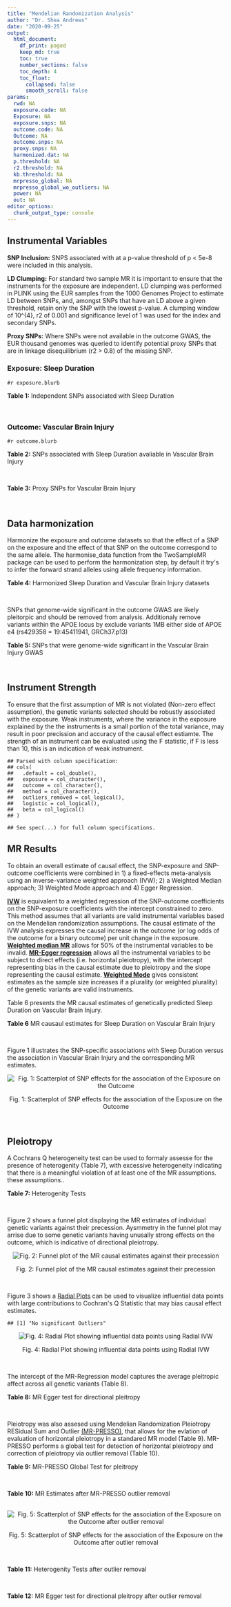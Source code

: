 ```yaml
---
title: "Mendelian Randomization Analysis"
author: "Dr. Shea Andrews"
date: "2020-09-25"
output:
  html_document:
    df_print: paged
    keep_md: true
    toc: true
    number_sections: false
    toc_depth: 4
    toc_float:
      collapsed: false
      smooth_scroll: false
params:
  rwd: NA
  exposure.code: NA
  Exposure: NA
  exposure.snps: NA
  outcome.code: NA
  Outcome: NA
  outcome.snps: NA
  proxy.snps: NA
  harmonized.dat: NA
  p.threshold: NA
  r2.threshold: NA
  kb.threshold: NA
  mrpresso_global: NA
  mrpresso_global_wo_outliers: NA
  power: NA
  out: NA
editor_options:
  chunk_output_type: console
---
```







## Instrumental Variables
**SNP Inclusion:** SNPS associated with at a p-value threshold of p < 5e-8 were included in this analysis.
<br>

**LD Clumping:** For standard two sample MR it is important to ensure that the instruments for the exposure are independent. LD clumping was performed in PLINK using the EUR samples from the 1000 Genomes Project to estimate LD between SNPs, and, amongst SNPs that have an LD above a given threshold, retain only the SNP with the lowest p-value. A clumping window of 10^{4}, r2 of 0.001 and significance level of 1 was used for the index and secondary SNPs.
<br>

**Proxy SNPs:** Where SNPs were not available in the outcome GWAS, the EUR thousand genomes was queried to identify potential proxy SNPs that are in linkage disequilibrium (r2 > 0.8) of the missing SNP.
<br>

### Exposure: Sleep Duration
`#r exposure.blurb`
<br>

**Table 1:** Independent SNPs associated with Sleep Duration
<div data-pagedtable="false">
  <script data-pagedtable-source type="application/json">
{"columns":[{"label":["SNP"],"name":[1],"type":["chr"],"align":["left"]},{"label":["CHROM"],"name":[2],"type":["dbl"],"align":["right"]},{"label":["POS"],"name":[3],"type":["dbl"],"align":["right"]},{"label":["REF"],"name":[4],"type":["chr"],"align":["left"]},{"label":["ALT"],"name":[5],"type":["chr"],"align":["left"]},{"label":["AF"],"name":[6],"type":["dbl"],"align":["right"]},{"label":["BETA"],"name":[7],"type":["dbl"],"align":["right"]},{"label":["SE"],"name":[8],"type":["dbl"],"align":["right"]},{"label":["Z"],"name":[9],"type":["dbl"],"align":["right"]},{"label":["P"],"name":[10],"type":["dbl"],"align":["right"]},{"label":["N"],"name":[11],"type":["dbl"],"align":["right"]},{"label":["TRAIT"],"name":[12],"type":["chr"],"align":["left"]}],"data":[{"1":"rs915416","2":"1","3":"34731984","4":"C","5":"G","6":"0.710053","7":"-0.0192587","8":"0.00249452","9":"-7.72040","10":"9.9e-15","11":"446118","12":"Sleep_Duration"},{"1":"rs269054","2":"1","3":"57864304","4":"T","5":"A","6":"0.422076","7":"0.0136431","8":"0.00229327","9":"5.94919","10":"2.1e-09","11":"446118","12":"Sleep_Duration"},{"1":"rs61796569","2":"1","3":"66476437","4":"C","5":"T","6":"0.269583","7":"0.0154442","8":"0.00256443","9":"6.02247","10":"1.5e-09","11":"446118","12":"Sleep_Duration"},{"1":"rs12567114","2":"1","3":"98527951","4":"G","5":"A","6":"0.275802","7":"0.0148307","8":"0.00254030","9":"5.83817","10":"4.3e-09","11":"446118","12":"Sleep_Duration"},{"1":"rs62120041","2":"2","3":"9185564","4":"T","5":"C","6":"0.066098","7":"-0.0261113","8":"0.00457497","9":"-5.70743","10":"9.6e-09","11":"446118","12":"Sleep_Duration"},{"1":"rs374153","2":"2","3":"40382712","4":"C","5":"T","6":"0.841915","7":"-0.0176119","8":"0.00310308","9":"-5.67562","10":"9.1e-09","11":"446118","12":"Sleep_Duration"},{"1":"rs2717076","2":"2","3":"58061127","4":"C","5":"T","6":"0.627416","7":"0.0184107","8":"0.00234091","9":"7.86476","10":"3.1e-15","11":"446118","12":"Sleep_Duration"},{"1":"rs75539574","2":"2","3":"58871658","4":"A","5":"C","6":"0.085792","7":"0.0362482","8":"0.00406522","9":"8.91666","10":"6.9e-19","11":"446118","12":"Sleep_Duration"},{"1":"rs7556815","2":"2","3":"114085785","4":"G","5":"A","6":"0.219144","7":"0.0407248","8":"0.00274023","9":"14.86180","10":"1.3e-49","11":"446118","12":"Sleep_Duration"},{"1":"rs35662245","2":"2","3":"147583187","4":"T","5":"A","6":"0.338744","7":"0.0145968","8":"0.00239263","9":"6.10073","10":"1.4e-09","11":"446118","12":"Sleep_Duration"},{"1":"rs11885663","2":"2","3":"166944004","4":"C","5":"T","6":"0.247809","7":"0.0162176","8":"0.00261811","9":"6.19439","10":"8.6e-10","11":"446118","12":"Sleep_Duration"},{"1":"rs10173260","2":"2","3":"210377845","4":"T","5":"C","6":"0.606235","7":"0.0128368","8":"0.00231322","9":"5.54932","10":"2.9e-08","11":"446118","12":"Sleep_Duration"},{"1":"rs112230981","2":"3","3":"55879269","4":"A","5":"G","6":"0.050160","7":"-0.0315275","8":"0.00522787","9":"-6.03066","10":"2.2e-09","11":"446118","12":"Sleep_Duration"},{"1":"rs17732997","2":"3","3":"70470834","4":"C","5":"G","6":"0.430902","7":"-0.0129345","8":"0.00228820","9":"-5.65270","10":"1.2e-08","11":"446118","12":"Sleep_Duration"},{"1":"rs7644809","2":"3","3":"107564459","4":"T","5":"C","6":"0.578394","7":"-0.0130621","8":"0.00230148","9":"-5.67552","10":"1.6e-08","11":"446118","12":"Sleep_Duration"},{"1":"rs13088093","2":"3","3":"135838598","4":"T","5":"G","6":"0.336317","7":"0.0162722","8":"0.00240235","9":"6.77345","10":"7.0e-12","11":"446118","12":"Sleep_Duration"},{"1":"rs2192528","2":"4","3":"18327896","4":"A","5":"G","6":"0.519935","7":"-0.0133687","8":"0.00226920","9":"-5.89137","10":"2.7e-09","11":"446118","12":"Sleep_Duration"},{"1":"rs17427571","2":"4","3":"82254908","4":"A","5":"G","6":"0.315687","7":"-0.0138255","8":"0.00243544","9":"-5.67680","10":"1.3e-08","11":"446118","12":"Sleep_Duration"},{"1":"rs35531607","2":"4","3":"92533225","4":"T","5":"C","6":"0.474083","7":"0.0128402","8":"0.00227278","9":"5.64956","10":"1.5e-08","11":"446118","12":"Sleep_Duration"},{"1":"rs13109404","2":"4","3":"102896591","4":"T","5":"G","6":"0.071976","7":"-0.0312035","8":"0.00440829","9":"-7.07837","10":"1.4e-12","11":"446118","12":"Sleep_Duration"},{"1":"rs365663","2":"5","3":"1428883","4":"A","5":"G","6":"0.454037","7":"-0.0146291","8":"0.00227857","9":"-6.42030","10":"1.0e-10","11":"446118","12":"Sleep_Duration"},{"1":"rs465700","2":"5","3":"3126493","4":"C","5":"G","6":"0.892166","7":"-0.0225148","8":"0.00367362","9":"-6.12878","10":"1.4e-09","11":"446118","12":"Sleep_Duration"},{"1":"rs56372231","2":"5","3":"102321905","4":"C","5":"T","6":"0.334093","7":"0.0169439","8":"0.00239981","9":"7.06052","10":"2.2e-12","11":"446118","12":"Sleep_Duration"},{"1":"rs11567976","2":"5","3":"137654218","4":"C","5":"T","6":"0.570908","7":"0.0128042","8":"0.00228516","9":"5.60320","10":"2.1e-08","11":"446118","12":"Sleep_Duration"},{"1":"rs151014368","2":"5","3":"176751059","4":"G","5":"A","6":"0.206258","7":"0.0160924","8":"0.00281958","9":"5.70737","10":"9.1e-09","11":"446118","12":"Sleep_Duration"},{"1":"rs34556183","2":"6","3":"28584775","4":"A","5":"G","6":"0.280394","7":"-0.0169228","8":"0.00252323","9":"-6.70680","10":"2.3e-11","11":"446118","12":"Sleep_Duration"},{"1":"rs113113059","2":"6","3":"43160375","4":"T","5":"C","6":"0.220000","7":"-0.0161406","8":"0.00273732","9":"-5.89650","10":"8.4e-09","11":"446118","12":"Sleep_Duration"},{"1":"rs9382445","2":"6","3":"54937974","4":"T","5":"C","6":"0.376950","7":"-0.0145360","8":"0.00233387","9":"-6.22828","10":"4.8e-10","11":"446118","12":"Sleep_Duration"},{"1":"rs2231265","2":"6","3":"89790201","4":"A","5":"G","6":"0.772289","7":"0.0149550","8":"0.00269917","9":"5.54059","10":"2.7e-08","11":"446118","12":"Sleep_Duration"},{"1":"rs9345234","2":"6","3":"93162639","4":"A","5":"C","6":"0.578016","7":"0.0130117","8":"0.00229893","9":"5.65989","10":"1.8e-08","11":"446118","12":"Sleep_Duration"},{"1":"rs34731055","2":"7","3":"2106928","4":"C","5":"T","6":"0.180890","7":"0.0194603","8":"0.00294778","9":"6.60168","10":"3.7e-11","11":"446118","12":"Sleep_Duration"},{"1":"rs2079070","2":"7","3":"114126432","4":"C","5":"G","6":"0.735387","7":"-0.0175475","8":"0.00256638","9":"-6.83745","10":"7.5e-12","11":"446118","12":"Sleep_Duration"},{"1":"rs7806045","2":"7","3":"132610266","4":"T","5":"C","6":"0.245297","7":"-0.0147916","8":"0.00262577","9":"-5.63324","10":"1.4e-08","11":"446118","12":"Sleep_Duration"},{"1":"rs4841498","2":"8","3":"10985432","4":"C","5":"T","6":"0.513040","7":"-0.0139954","8":"0.00226922","9":"-6.16749","10":"1.2e-09","11":"446118","12":"Sleep_Duration"},{"1":"rs73219758","2":"8","3":"14279446","4":"G","5":"A","6":"0.291936","7":"-0.0164012","8":"0.00249526","9":"-6.57294","10":"5.6e-11","11":"446118","12":"Sleep_Duration"},{"1":"rs10973207","2":"9","3":"37100525","4":"G","5":"T","6":"0.157677","7":"0.0204339","8":"0.00312394","9":"6.54107","10":"6.0e-11","11":"446118","12":"Sleep_Duration"},{"1":"rs1776776","2":"9","3":"140497072","4":"T","5":"C","6":"0.126168","7":"-0.0199630","8":"0.00341071","9":"-5.85303","10":"4.9e-09","11":"446118","12":"Sleep_Duration"},{"1":"rs12246842","2":"10","3":"21830580","4":"A","5":"G","6":"0.540185","7":"-0.0133949","8":"0.00227425","9":"-5.88981","10":"3.9e-09","11":"446118","12":"Sleep_Duration"},{"1":"rs10761674","2":"10","3":"64618340","4":"C","5":"T","6":"0.522666","7":"-0.0123329","8":"0.00226591","9":"-5.44280","10":"4.2e-08","11":"446118","12":"Sleep_Duration"},{"1":"rs11190970","2":"10","3":"103128332","4":"G","5":"A","6":"0.201339","7":"-0.0153790","8":"0.00282318","9":"-5.44740","10":"4.6e-08","11":"446118","12":"Sleep_Duration"},{"1":"rs7915425","2":"10","3":"125016501","4":"T","5":"C","6":"0.825318","7":"-0.0190638","8":"0.00298959","9":"-6.37673","10":"2.0e-10","11":"446118","12":"Sleep_Duration"},{"1":"rs1517572","2":"11","3":"28829882","4":"A","5":"C","6":"0.580536","7":"0.0146443","8":"0.00229467","9":"6.38188","10":"1.5e-10","11":"446118","12":"Sleep_Duration"},{"1":"rs4592416","2":"11","3":"43800474","4":"A","5":"G","6":"0.464407","7":"0.0146828","8":"0.00227010","9":"6.46791","10":"9.3e-11","11":"446118","12":"Sleep_Duration"},{"1":"rs11039544","2":"11","3":"48173412","4":"G","5":"A","6":"0.162221","7":"-0.0183890","8":"0.00307361","9":"-5.98287","10":"1.9e-09","11":"446118","12":"Sleep_Duration"},{"1":"rs174560","2":"11","3":"61581764","4":"T","5":"C","6":"0.314215","7":"0.0135751","8":"0.00243675","9":"5.57099","10":"2.8e-08","11":"446118","12":"Sleep_Duration"},{"1":"rs12791153","2":"11","3":"80685181","4":"A","5":"T","6":"0.081089","7":"0.0235481","8":"0.00421690","9":"5.58422","10":"1.9e-08","11":"446118","12":"Sleep_Duration"},{"1":"rs1553132","2":"11","3":"88297740","4":"A","5":"G","6":"0.258433","7":"0.0145068","8":"0.00258447","9":"5.61307","10":"2.5e-08","11":"446118","12":"Sleep_Duration"},{"1":"rs1939455","2":"11","3":"101520886","4":"G","5":"T","6":"0.120554","7":"-0.0204253","8":"0.00356118","9":"-5.73554","10":"1.2e-08","11":"446118","12":"Sleep_Duration"},{"1":"rs1079727","2":"11","3":"113289182","4":"T","5":"C","6":"0.157818","7":"0.0182922","8":"0.00310347","9":"5.89411","10":"5.3e-09","11":"446118","12":"Sleep_Duration"},{"1":"rs3751046","2":"11","3":"122828342","4":"A","5":"G","6":"0.146493","7":"0.0194129","8":"0.00320818","9":"6.05106","10":"1.1e-09","11":"446118","12":"Sleep_Duration"},{"1":"rs34354917","2":"12","3":"38764559","4":"C","5":"A","6":"0.289528","7":"-0.0137464","8":"0.00250081","9":"-5.49678","10":"3.9e-08","11":"446118","12":"Sleep_Duration"},{"1":"rs4767550","2":"12","3":"117951150","4":"A","5":"G","6":"0.414138","7":"0.0143001","8":"0.00230960","9":"6.19159","10":"6.3e-10","11":"446118","12":"Sleep_Duration"},{"1":"rs6575005","2":"14","3":"26954078","4":"T","5":"C","6":"0.242146","7":"-0.0155637","8":"0.00264172","9":"-5.89150","10":"4.4e-09","11":"446118","12":"Sleep_Duration"},{"1":"rs10483350","2":"14","3":"29816155","4":"A","5":"G","6":"0.195418","7":"0.0173690","8":"0.00286760","9":"6.05698","10":"1.5e-09","11":"446118","12":"Sleep_Duration"},{"1":"rs61985058","2":"14","3":"60233841","4":"C","5":"T","6":"0.143176","7":"0.0185938","8":"0.00322893","9":"5.75850","10":"1.3e-08","11":"446118","12":"Sleep_Duration"},{"1":"rs55658675","2":"14","3":"65554638","4":"C","5":"T","6":"0.355062","7":"-0.0131415","8":"0.00236892","9":"-5.54746","10":"2.0e-08","11":"446118","12":"Sleep_Duration"},{"1":"rs11621908","2":"14","3":"78495761","4":"C","5":"T","6":"0.082859","7":"-0.0240951","8":"0.00416298","9":"-5.78795","10":"5.6e-09","11":"446118","12":"Sleep_Duration"},{"1":"rs8038326","2":"15","3":"47989799","4":"A","5":"G","6":"0.273090","7":"-0.0159204","8":"0.00254070","9":"-6.26615","10":"2.8e-10","11":"446118","12":"Sleep_Duration"},{"1":"rs3095508","2":"16","3":"6550400","4":"C","5":"A","6":"0.406471","7":"-0.0153518","8":"0.00230437","9":"-6.66204","10":"3.1e-11","11":"446118","12":"Sleep_Duration"},{"1":"rs11643715","2":"16","3":"23909538","4":"C","5":"G","6":"0.290942","7":"0.0138950","8":"0.00249658","9":"5.56561","10":"3.2e-08","11":"446118","12":"Sleep_Duration"},{"1":"rs9937053","2":"16","3":"53799507","4":"G","5":"A","6":"0.423305","7":"-0.0169348","8":"0.00229041","9":"-7.39379","10":"1.2e-13","11":"446118","12":"Sleep_Duration"},{"1":"rs7198661","2":"16","3":"56090428","4":"T","5":"C","6":"0.497682","7":"-0.0133829","8":"0.00227449","9":"-5.88391","10":"3.9e-09","11":"446118","12":"Sleep_Duration"},{"1":"rs3027234","2":"17","3":"8136092","4":"C","5":"T","6":"0.227151","7":"-0.0151536","8":"0.00270628","9":"-5.59942","10":"2.3e-08","11":"446118","12":"Sleep_Duration"},{"1":"rs205024","2":"17","3":"11227352","4":"C","5":"T","6":"0.383735","7":"0.0138261","8":"0.00232711","9":"5.94132","10":"3.9e-09","11":"446118","12":"Sleep_Duration"},{"1":"rs8072993","2":"17","3":"21335627","4":"T","5":"G","6":"0.636508","7":"0.0174776","8":"0.00282169","9":"6.19402","10":"4.2e-10","11":"446118","12":"Sleep_Duration"},{"1":"rs147114641","2":"17","3":"43581015","4":"C","5":"A","6":"0.226278","7":"-0.0159801","8":"0.00270379","9":"-5.91026","10":"3.1e-09","11":"446118","12":"Sleep_Duration"},{"1":"rs2696429","2":"17","3":"44335274","4":"G","5":"A","6":"0.226374","7":"-0.0168884","8":"0.00270763","9":"-6.23734","10":"4.0e-10","11":"446118","12":"Sleep_Duration"},{"1":"rs553223732","2":"17","3":"44361954","4":"G","5":"C","6":"0.206352","7":"-0.0167895","8":"0.00288464","9":"-5.82031","10":"5.3e-09","11":"446118","12":"Sleep_Duration"},{"1":"rs538476570","2":"17","3":"44369623","4":"A","5":"G","6":"0.207307","7":"-0.0164347","8":"0.00290505","9":"-5.65729","10":"1.3e-08","11":"446118","12":"Sleep_Duration"},{"1":"rs547290689","2":"17","3":"45567907","4":"C","5":"T","6":"0.558590","7":"-0.0132418","8":"0.00229345","9":"-5.77375","10":"7.5e-09","11":"446118","12":"Sleep_Duration"},{"1":"rs12607679","2":"18","3":"53059748","4":"T","5":"C","6":"0.262283","7":"-0.0201387","8":"0.00259284","9":"-7.76704","10":"8.3e-15","11":"446118","12":"Sleep_Duration"},{"1":"rs10421649","2":"19","3":"9942262","4":"T","5":"A","6":"0.556970","7":"0.0132975","8":"0.00229462","9":"5.79508","10":"6.9e-09","11":"446118","12":"Sleep_Duration"},{"1":"rs2072727","2":"20","3":"43538733","4":"T","5":"C","6":"0.563830","7":"-0.0132425","8":"0.00228506","9":"-5.79525","10":"7.9e-09","11":"446118","12":"Sleep_Duration"}],"options":{"columns":{"min":{},"max":[10]},"rows":{"min":[10],"max":[10]},"pages":{}}}
  </script>
</div>
<br>

### Outcome: Vascular Brain Injury
`#r outcome.blurb`
<br>

**Table 2:** SNPs associated with Sleep Duration avaliable in Vascular Brain Injury
<div data-pagedtable="false">
  <script data-pagedtable-source type="application/json">
{"columns":[{"label":["SNP"],"name":[1],"type":["chr"],"align":["left"]},{"label":["CHROM"],"name":[2],"type":["dbl"],"align":["right"]},{"label":["POS"],"name":[3],"type":["dbl"],"align":["right"]},{"label":["REF"],"name":[4],"type":["chr"],"align":["left"]},{"label":["ALT"],"name":[5],"type":["chr"],"align":["left"]},{"label":["AF"],"name":[6],"type":["dbl"],"align":["right"]},{"label":["BETA"],"name":[7],"type":["dbl"],"align":["right"]},{"label":["SE"],"name":[8],"type":["dbl"],"align":["right"]},{"label":["Z"],"name":[9],"type":["dbl"],"align":["right"]},{"label":["P"],"name":[10],"type":["dbl"],"align":["right"]},{"label":["N"],"name":[11],"type":["dbl"],"align":["right"]},{"label":["TRAIT"],"name":[12],"type":["chr"],"align":["left"]}],"data":[{"1":"rs61796569","2":"1","3":"66476437","4":"C","5":"T","6":"0.2762","7":"-0.0475","8":"0.0661","9":"-0.71860817","10":"0.472300","11":"2764","12":"Vascular_Brain_Injury"},{"1":"rs12567114","2":"1","3":"98527951","4":"G","5":"A","6":"0.2805","7":"-0.0367","8":"0.0652","9":"-0.56288344","10":"0.573000","11":"2764","12":"Vascular_Brain_Injury"},{"1":"rs62120041","2":"2","3":"9185564","4":"T","5":"C","6":"0.0662","7":"0.1403","8":"0.1144","9":"1.22640000","10":"0.220000","11":"2764","12":"Vascular_Brain_Injury"},{"1":"rs374153","2":"2","3":"40382712","4":"C","5":"T","6":"0.8458","7":"0.0622","8":"0.0805","9":"0.77267081","10":"0.439600","11":"2764","12":"Vascular_Brain_Injury"},{"1":"rs2717076","2":"2","3":"58061127","4":"C","5":"T","6":"0.6315","7":"0.1215","8":"0.0591","9":"2.05583756","10":"0.039710","11":"2764","12":"Vascular_Brain_Injury"},{"1":"rs7556815","2":"2","3":"114085785","4":"G","5":"A","6":"0.2301","7":"-0.0580","8":"0.0710","9":"-0.81690141","10":"0.414100","11":"2764","12":"Vascular_Brain_Injury"},{"1":"rs11885663","2":"2","3":"166944004","4":"C","5":"T","6":"0.2551","7":"0.0565","8":"0.0666","9":"0.84834835","10":"0.396200","11":"2764","12":"Vascular_Brain_Injury"},{"1":"rs10173260","2":"2","3":"210377845","4":"T","5":"C","6":"0.6121","7":"-0.0268","8":"0.0609","9":"-0.44006600","10":"0.660300","11":"2764","12":"Vascular_Brain_Injury"},{"1":"rs7644809","2":"3","3":"107564459","4":"T","5":"C","6":"0.5717","7":"0.0198","8":"0.0589","9":"0.33616300","10":"0.736000","11":"2764","12":"Vascular_Brain_Injury"},{"1":"rs13088093","2":"3","3":"135838598","4":"T","5":"G","6":"0.3077","7":"0.0516","8":"0.0632","9":"0.81645600","10":"0.414400","11":"2764","12":"Vascular_Brain_Injury"},{"1":"rs2192528","2":"4","3":"18327896","4":"A","5":"G","6":"0.5427","7":"-0.0532","8":"0.0596","9":"-0.89261700","10":"0.371900","11":"2764","12":"Vascular_Brain_Injury"},{"1":"rs17427571","2":"4","3":"82254908","4":"A","5":"G","6":"0.3223","7":"0.0158","8":"0.0613","9":"0.25774900","10":"0.796400","11":"2764","12":"Vascular_Brain_Injury"},{"1":"rs35531607","2":"4","3":"92533225","4":"T","5":"C","6":"0.4790","7":"-0.0107","8":"0.0576","9":"-0.18576400","10":"0.852200","11":"2764","12":"Vascular_Brain_Injury"},{"1":"rs13109404","2":"4","3":"102896591","4":"T","5":"G","6":"0.0883","7":"-0.0146","8":"0.1216","9":"-0.12006600","10":"0.904300","11":"2764","12":"Vascular_Brain_Injury"},{"1":"rs365663","2":"5","3":"1428883","4":"A","5":"G","6":"0.4532","7":"0.0224","8":"0.0607","9":"0.36902800","10":"0.712100","11":"2764","12":"Vascular_Brain_Injury"},{"1":"rs56372231","2":"5","3":"102321905","4":"C","5":"T","6":"0.3371","7":"0.1815","8":"0.0610","9":"2.97540984","10":"0.002935","11":"2764","12":"Vascular_Brain_Injury"},{"1":"rs11567976","2":"5","3":"137654218","4":"C","5":"T","6":"0.5467","7":"0.0520","8":"0.0578","9":"0.89965398","10":"0.367600","11":"2764","12":"Vascular_Brain_Injury"},{"1":"rs151014368","2":"5","3":"176751059","4":"G","5":"A","6":"0.2088","7":"0.1401","8":"0.0775","9":"1.80774194","10":"0.070550","11":"2764","12":"Vascular_Brain_Injury"},{"1":"rs34556183","2":"6","3":"28584775","4":"A","5":"G","6":"0.2584","7":"0.0900","8":"0.0776","9":"1.15979000","10":"0.246400","11":"2764","12":"Vascular_Brain_Injury"},{"1":"rs113113059","2":"6","3":"43160375","4":"T","5":"C","6":"0.1909","7":"-0.0176","8":"0.0753","9":"-0.23373200","10":"0.815000","11":"2764","12":"Vascular_Brain_Injury"},{"1":"rs9382445","2":"6","3":"54937974","4":"T","5":"C","6":"0.3521","7":"0.0276","8":"0.0602","9":"0.45847200","10":"0.646400","11":"2764","12":"Vascular_Brain_Injury"},{"1":"rs2231265","2":"6","3":"89790201","4":"A","5":"G","6":"0.7650","7":"0.1685","8":"0.0695","9":"2.42446000","10":"0.015300","11":"2764","12":"Vascular_Brain_Injury"},{"1":"rs9345234","2":"6","3":"93162639","4":"A","5":"C","6":"0.5699","7":"0.0763","8":"0.0584","9":"1.30651000","10":"0.191500","11":"2764","12":"Vascular_Brain_Injury"},{"1":"rs34731055","2":"7","3":"2106928","4":"C","5":"T","6":"0.1821","7":"0.0066","8":"0.0784","9":"0.08418367","10":"0.932800","11":"2764","12":"Vascular_Brain_Injury"},{"1":"rs7806045","2":"7","3":"132610266","4":"T","5":"C","6":"0.2285","7":"0.0750","8":"0.0686","9":"1.09329000","10":"0.273800","11":"2764","12":"Vascular_Brain_Injury"},{"1":"rs4841498","2":"8","3":"10985432","4":"C","5":"T","6":"0.5317","7":"0.0284","8":"0.0581","9":"0.48881239","10":"0.625000","11":"2764","12":"Vascular_Brain_Injury"},{"1":"rs73219758","2":"8","3":"14279446","4":"G","5":"A","6":"0.3019","7":"-0.0278","8":"0.0632","9":"-0.43987342","10":"0.660100","11":"2764","12":"Vascular_Brain_Injury"},{"1":"rs10973207","2":"9","3":"37100525","4":"G","5":"T","6":"0.1529","7":"-0.0865","8":"0.0851","9":"-1.01645123","10":"0.309800","11":"2764","12":"Vascular_Brain_Injury"},{"1":"rs1776776","2":"9","3":"140497072","4":"T","5":"C","6":"0.2337","7":"0.0213","8":"0.0598","9":"0.35618700","10":"0.721100","11":"2764","12":"Vascular_Brain_Injury"},{"1":"rs12246842","2":"10","3":"21830580","4":"A","5":"G","6":"0.5545","7":"-0.0482","8":"0.0597","9":"-0.80737000","10":"0.419200","11":"2764","12":"Vascular_Brain_Injury"},{"1":"rs10761674","2":"10","3":"64618340","4":"C","5":"T","6":"0.5020","7":"-0.0202","8":"0.0701","9":"-0.28815977","10":"0.773500","11":"2764","12":"Vascular_Brain_Injury"},{"1":"rs11190970","2":"10","3":"103128332","4":"G","5":"A","6":"0.2029","7":"0.0123","8":"0.0719","9":"0.17107093","10":"0.864300","11":"2764","12":"Vascular_Brain_Injury"},{"1":"rs7915425","2":"10","3":"125016501","4":"T","5":"C","6":"0.8080","7":"0.0239","8":"0.0735","9":"0.32517000","10":"0.745500","11":"2764","12":"Vascular_Brain_Injury"},{"1":"rs1517572","2":"11","3":"28829882","4":"A","5":"C","6":"0.5906","7":"-0.0732","8":"0.0594","9":"-1.23232000","10":"0.218100","11":"2764","12":"Vascular_Brain_Injury"},{"1":"rs4592416","2":"11","3":"43800474","4":"A","5":"G","6":"0.4266","7":"0.1019","8":"0.0596","9":"1.70973000","10":"0.087060","11":"2764","12":"Vascular_Brain_Injury"},{"1":"rs174560","2":"11","3":"61581764","4":"T","5":"C","6":"0.3087","7":"-0.0581","8":"0.0626","9":"-0.92811500","10":"0.353100","11":"2764","12":"Vascular_Brain_Injury"},{"1":"rs1553132","2":"11","3":"88297740","4":"A","5":"G","6":"0.2230","7":"0.0134","8":"0.0739","9":"0.18132600","10":"0.856500","11":"2764","12":"Vascular_Brain_Injury"},{"1":"rs1939455","2":"11","3":"101520886","4":"G","5":"T","6":"0.1035","7":"0.1623","8":"0.0978","9":"1.65950920","10":"0.097120","11":"2764","12":"Vascular_Brain_Injury"},{"1":"rs1079727","2":"11","3":"113289182","4":"T","5":"C","6":"0.1530","7":"-0.0166","8":"0.0819","9":"-0.20268600","10":"0.839100","11":"2764","12":"Vascular_Brain_Injury"},{"1":"rs3751046","2":"11","3":"122828342","4":"A","5":"G","6":"0.1432","7":"0.1279","8":"0.0836","9":"1.52990000","10":"0.126200","11":"2764","12":"Vascular_Brain_Injury"},{"1":"rs34354917","2":"12","3":"38764559","4":"C","5":"A","6":"0.2928","7":"-0.0936","8":"0.0766","9":"-1.22193211","10":"0.221700","11":"2764","12":"Vascular_Brain_Injury"},{"1":"rs4767550","2":"12","3":"117951150","4":"A","5":"G","6":"0.4112","7":"-0.0570","8":"0.0591","9":"-0.96446700","10":"0.334700","11":"2764","12":"Vascular_Brain_Injury"},{"1":"rs6575005","2":"14","3":"26954078","4":"T","5":"C","6":"0.2446","7":"0.0080","8":"0.0665","9":"0.12030100","10":"0.904700","11":"2764","12":"Vascular_Brain_Injury"},{"1":"rs10483350","2":"14","3":"29816155","4":"A","5":"G","6":"0.2097","7":"-0.0550","8":"0.0725","9":"-0.75862100","10":"0.448300","11":"2764","12":"Vascular_Brain_Injury"},{"1":"rs61985058","2":"14","3":"60233841","4":"C","5":"T","6":"0.1485","7":"0.1289","8":"0.0844","9":"1.52725118","10":"0.126700","11":"2764","12":"Vascular_Brain_Injury"},{"1":"rs55658675","2":"14","3":"65554638","4":"C","5":"T","6":"0.3393","7":"0.0295","8":"0.0608","9":"0.48519737","10":"0.627600","11":"2764","12":"Vascular_Brain_Injury"},{"1":"rs11621908","2":"14","3":"78495761","4":"C","5":"T","6":"0.0880","7":"-0.1484","8":"0.1046","9":"-1.41873805","10":"0.155900","11":"2764","12":"Vascular_Brain_Injury"},{"1":"rs8038326","2":"15","3":"47989799","4":"A","5":"G","6":"0.2924","7":"0.1251","8":"0.0633","9":"1.97630000","10":"0.048130","11":"2764","12":"Vascular_Brain_Injury"},{"1":"rs3095508","2":"16","3":"6550400","4":"C","5":"A","6":"0.4059","7":"0.1258","8":"0.0577","9":"2.18024263","10":"0.029430","11":"2764","12":"Vascular_Brain_Injury"},{"1":"rs9937053","2":"16","3":"53799507","4":"G","5":"A","6":"0.4424","7":"0.0146","8":"0.0578","9":"0.25259516","10":"0.800800","11":"2764","12":"Vascular_Brain_Injury"},{"1":"rs7198661","2":"16","3":"56090428","4":"T","5":"C","6":"0.5038","7":"-0.0001","8":"0.0593","9":"-0.00168634","10":"0.998100","11":"2764","12":"Vascular_Brain_Injury"},{"1":"rs3027234","2":"17","3":"8136092","4":"C","5":"T","6":"0.2317","7":"0.0236","8":"0.0682","9":"0.34604106","10":"0.729000","11":"2764","12":"Vascular_Brain_Injury"},{"1":"rs205024","2":"17","3":"11227352","4":"C","5":"T","6":"0.3877","7":"-0.0420","8":"0.0588","9":"-0.71428571","10":"0.474600","11":"2764","12":"Vascular_Brain_Injury"},{"1":"rs8072993","2":"17","3":"21335627","4":"T","5":"G","6":"0.6654","7":"0.4222","8":"0.3622","9":"1.16565000","10":"0.243700","11":"2764","12":"Vascular_Brain_Injury"},{"1":"rs2696429","2":"17","3":"44335274","4":"G","5":"A","6":"0.1844","7":"-0.0025","8":"0.0828","9":"-0.03019324","10":"0.976100","11":"2764","12":"Vascular_Brain_Injury"},{"1":"rs12607679","2":"18","3":"53059748","4":"T","5":"C","6":"0.2626","7":"-0.1033","8":"0.0661","9":"-1.56278000","10":"0.118000","11":"2764","12":"Vascular_Brain_Injury"},{"1":"rs2072727","2":"20","3":"43538733","4":"T","5":"C","6":"0.5617","7":"0.0518","8":"0.0589","9":"0.87945700","10":"0.379400","11":"2764","12":"Vascular_Brain_Injury"},{"1":"rs915416","2":"NA","3":"NA","4":"NA","5":"NA","6":"NA","7":"NA","8":"NA","9":"NA","10":"NA","11":"NA","12":"NA"},{"1":"rs269054","2":"NA","3":"NA","4":"NA","5":"NA","6":"NA","7":"NA","8":"NA","9":"NA","10":"NA","11":"NA","12":"NA"},{"1":"rs75539574","2":"NA","3":"NA","4":"NA","5":"NA","6":"NA","7":"NA","8":"NA","9":"NA","10":"NA","11":"NA","12":"NA"},{"1":"rs35662245","2":"NA","3":"NA","4":"NA","5":"NA","6":"NA","7":"NA","8":"NA","9":"NA","10":"NA","11":"NA","12":"NA"},{"1":"rs112230981","2":"NA","3":"NA","4":"NA","5":"NA","6":"NA","7":"NA","8":"NA","9":"NA","10":"NA","11":"NA","12":"NA"},{"1":"rs17732997","2":"NA","3":"NA","4":"NA","5":"NA","6":"NA","7":"NA","8":"NA","9":"NA","10":"NA","11":"NA","12":"NA"},{"1":"rs465700","2":"NA","3":"NA","4":"NA","5":"NA","6":"NA","7":"NA","8":"NA","9":"NA","10":"NA","11":"NA","12":"NA"},{"1":"rs2079070","2":"NA","3":"NA","4":"NA","5":"NA","6":"NA","7":"NA","8":"NA","9":"NA","10":"NA","11":"NA","12":"NA"},{"1":"rs11039544","2":"NA","3":"NA","4":"NA","5":"NA","6":"NA","7":"NA","8":"NA","9":"NA","10":"NA","11":"NA","12":"NA"},{"1":"rs12791153","2":"NA","3":"NA","4":"NA","5":"NA","6":"NA","7":"NA","8":"NA","9":"NA","10":"NA","11":"NA","12":"NA"},{"1":"rs11643715","2":"NA","3":"NA","4":"NA","5":"NA","6":"NA","7":"NA","8":"NA","9":"NA","10":"NA","11":"NA","12":"NA"},{"1":"rs147114641","2":"NA","3":"NA","4":"NA","5":"NA","6":"NA","7":"NA","8":"NA","9":"NA","10":"NA","11":"NA","12":"NA"},{"1":"rs553223732","2":"NA","3":"NA","4":"NA","5":"NA","6":"NA","7":"NA","8":"NA","9":"NA","10":"NA","11":"NA","12":"NA"},{"1":"rs538476570","2":"NA","3":"NA","4":"NA","5":"NA","6":"NA","7":"NA","8":"NA","9":"NA","10":"NA","11":"NA","12":"NA"},{"1":"rs547290689","2":"NA","3":"NA","4":"NA","5":"NA","6":"NA","7":"NA","8":"NA","9":"NA","10":"NA","11":"NA","12":"NA"},{"1":"rs10421649","2":"NA","3":"NA","4":"NA","5":"NA","6":"NA","7":"NA","8":"NA","9":"NA","10":"NA","11":"NA","12":"NA"}],"options":{"columns":{"min":{},"max":[10]},"rows":{"min":[10],"max":[10]},"pages":{}}}
  </script>
</div>
<br>

**Table 3:** Proxy SNPs for Vascular Brain Injury
<div data-pagedtable="false">
  <script data-pagedtable-source type="application/json">
{"columns":[{"label":["target_snp"],"name":[1],"type":["chr"],"align":["left"]},{"label":["proxy_snp"],"name":[2],"type":["chr"],"align":["left"]},{"label":["ld.r2"],"name":[3],"type":["dbl"],"align":["right"]},{"label":["Dprime"],"name":[4],"type":["dbl"],"align":["right"]},{"label":["PHASE"],"name":[5],"type":["chr"],"align":["left"]},{"label":["X12"],"name":[6],"type":["lgl"],"align":["right"]},{"label":["CHROM"],"name":[7],"type":["dbl"],"align":["right"]},{"label":["POS"],"name":[8],"type":["dbl"],"align":["right"]},{"label":["REF.proxy"],"name":[9],"type":["chr"],"align":["left"]},{"label":["ALT.proxy"],"name":[10],"type":["chr"],"align":["left"]},{"label":["AF"],"name":[11],"type":["dbl"],"align":["right"]},{"label":["BETA"],"name":[12],"type":["dbl"],"align":["right"]},{"label":["SE"],"name":[13],"type":["dbl"],"align":["right"]},{"label":["Z"],"name":[14],"type":["dbl"],"align":["right"]},{"label":["P"],"name":[15],"type":["dbl"],"align":["right"]},{"label":["N"],"name":[16],"type":["dbl"],"align":["right"]},{"label":["TRAIT"],"name":[17],"type":["chr"],"align":["left"]},{"label":["ref"],"name":[18],"type":["chr"],"align":["left"]},{"label":["ref.proxy"],"name":[19],"type":["chr"],"align":["left"]},{"label":["alt"],"name":[20],"type":["chr"],"align":["left"]},{"label":["alt.proxy"],"name":[21],"type":["chr"],"align":["left"]},{"label":["ALT"],"name":[22],"type":["chr"],"align":["left"]},{"label":["REF"],"name":[23],"type":["chr"],"align":["left"]},{"label":["proxy.outcome"],"name":[24],"type":["lgl"],"align":["right"]}],"data":[{"1":"rs915416","2":"rs10799033","3":"0.995069","4":"1.000000","5":"CA/GG","6":"NA","7":"1","8":"34733985","9":"A","10":"G","11":"0.7100","12":"0.0321","13":"0.0641","14":"0.5007800","15":"0.61630","16":"2764","17":"Vascular_Brain_Injury","18":"C","19":"A","20":"G","21":"G","22":"G","23":"C","24":"TRUE"},{"1":"rs269054","2":"rs269057","3":"0.955316","4":"1.000000","5":"AA/TG","6":"NA","7":"1","8":"57863184","9":"G","10":"A","11":"0.4227","12":"0.0478","13":"0.0586","14":"0.8156997","15":"0.41480","16":"2764","17":"Vascular_Brain_Injury","18":"A","19":"A","20":"T","21":"G","22":"A","23":"T","24":"TRUE"},{"1":"rs75539574","2":"rs75892241","3":"0.925931","4":"0.984412","5":"CC/AA","6":"NA","7":"2","8":"58924285","9":"A","10":"C","11":"0.1068","12":"-0.0121","13":"0.1052","14":"-0.1150190","15":"0.90880","16":"2764","17":"Vascular_Brain_Injury","18":"C","19":"C","20":"A","21":"A","22":"C","23":"A","24":"TRUE"},{"1":"rs35662245","2":"rs4128364","3":"0.982722","4":"0.995632","5":"AC/TT","6":"NA","7":"2","8":"147612734","9":"T","10":"C","11":"0.3345","12":"-0.1490","13":"0.0600","14":"-2.4833300","15":"0.01304","16":"2764","17":"Vascular_Brain_Injury","18":"A","19":"C","20":"T","21":"T","22":"A","23":"T","24":"TRUE"},{"1":"rs112230981","2":"rs76258078","3":"0.948037","4":"1.000000","5":"GG/AA","6":"NA","7":"3","8":"55823890","9":"A","10":"G","11":"0.0495","12":"-0.0035","13":"0.1488","14":"-0.0235215","15":"0.98110","16":"2764","17":"Vascular_Brain_Injury","18":"G","19":"G","20":"A","21":"A","22":"G","23":"A","24":"TRUE"},{"1":"rs465700","2":"rs7709747","3":"1.000000","4":"1.000000","5":"CG/GA","6":"NA","7":"5","8":"3127552","9":"A","10":"G","11":"0.1140","12":"-0.0170","13":"0.0962","14":"-0.1767150","15":"0.85990","16":"2764","17":"Vascular_Brain_Injury","18":"C","19":"G","20":"G","21":"A","22":"C","23":"G","24":"TRUE"},{"1":"rs2079070","2":"rs10255943","3":"0.861117","4":"0.959589","5":"CA/GG","6":"NA","7":"7","8":"114072443","9":"A","10":"G","11":"0.7004","12":"0.0516","13":"0.0626","14":"0.8242810","15":"0.40910","16":"2764","17":"Vascular_Brain_Injury","18":"C","19":"A","20":"G","21":"G","22":"G","23":"C","24":"TRUE"},{"1":"rs11039544","2":"rs11039560","3":"0.992500","4":"1.000000","5":"AT/GC","6":"NA","7":"11","8":"48196789","9":"C","10":"T","11":"0.1650","12":"0.1345","13":"0.0786","14":"1.7111959","15":"0.08711","16":"2764","17":"Vascular_Brain_Injury","18":"A","19":"T","20":"G","21":"C","22":"A","23":"G","24":"TRUE"},{"1":"rs12791153","2":"rs11603610","3":"0.924871","4":"0.986743","5":"TG/AT","6":"NA","7":"11","8":"80668994","9":"T","10":"G","11":"0.0807","12":"0.1519","13":"0.1225","14":"1.2400000","15":"0.21500","16":"2764","17":"Vascular_Brain_Injury","18":"T","19":"G","20":"A","21":"T","22":"T","23":"A","24":"TRUE"},{"1":"rs11643715","2":"rs8182198","3":"0.834757","4":"1.000000","5":"GT/CG","6":"NA","7":"16","8":"23905225","9":"G","10":"T","11":"0.2580","12":"-0.0584","13":"0.0670","14":"-0.8716418","15":"0.38320","16":"2764","17":"Vascular_Brain_Injury","18":"G","19":"T","20":"C","21":"G","22":"G","23":"C","24":"TRUE"},{"1":"rs10421649","2":"rs12973413","3":"0.968100","4":"0.987871","5":"TA/AG","6":"NA","7":"19","8":"9942222","9":"A","10":"G","11":"0.5332","12":"0.0095","13":"0.0586","14":"0.1621160","15":"0.87060","16":"2764","17":"Vascular_Brain_Injury","18":"T","19":"A","20":"A","21":"G","22":"A","23":"T","24":"TRUE"},{"1":"rs17732997","2":"NA","3":"NA","4":"NA","5":"NA","6":"NA","7":"NA","8":"NA","9":"NA","10":"NA","11":"NA","12":"NA","13":"NA","14":"NA","15":"NA","16":"NA","17":"NA","18":"NA","19":"NA","20":"NA","21":"NA","22":"NA","23":"NA","24":"NA"},{"1":"rs147114641","2":"NA","3":"NA","4":"NA","5":"NA","6":"NA","7":"NA","8":"NA","9":"NA","10":"NA","11":"NA","12":"NA","13":"NA","14":"NA","15":"NA","16":"NA","17":"NA","18":"NA","19":"NA","20":"NA","21":"NA","22":"NA","23":"NA","24":"NA"},{"1":"rs553223732","2":"NA","3":"NA","4":"NA","5":"NA","6":"NA","7":"NA","8":"NA","9":"NA","10":"NA","11":"NA","12":"NA","13":"NA","14":"NA","15":"NA","16":"NA","17":"NA","18":"NA","19":"NA","20":"NA","21":"NA","22":"NA","23":"NA","24":"NA"},{"1":"rs538476570","2":"NA","3":"NA","4":"NA","5":"NA","6":"NA","7":"NA","8":"NA","9":"NA","10":"NA","11":"NA","12":"NA","13":"NA","14":"NA","15":"NA","16":"NA","17":"NA","18":"NA","19":"NA","20":"NA","21":"NA","22":"NA","23":"NA","24":"NA"},{"1":"rs547290689","2":"NA","3":"NA","4":"NA","5":"NA","6":"NA","7":"NA","8":"NA","9":"NA","10":"NA","11":"NA","12":"NA","13":"NA","14":"NA","15":"NA","16":"NA","17":"NA","18":"NA","19":"NA","20":"NA","21":"NA","22":"NA","23":"NA","24":"NA"}],"options":{"columns":{"min":{},"max":[10]},"rows":{"min":[10],"max":[10]},"pages":{}}}
  </script>
</div>
<br>

## Data harmonization
Harmonize the exposure and outcome datasets so that the effect of a SNP on the exposure and the effect of that SNP on the outcome correspond to the same allele. The harmonise_data function from the TwoSampleMR package can be used to perform the harmonization step, by default it try's to infer the forward strand alleles using allele frequency information.
<br>

**Table 4:** Harmonized Sleep Duration and Vascular Brain Injury datasets
<div data-pagedtable="false">
  <script data-pagedtable-source type="application/json">
{"columns":[{"label":["SNP"],"name":[1],"type":["chr"],"align":["left"]},{"label":["effect_allele.exposure"],"name":[2],"type":["chr"],"align":["left"]},{"label":["other_allele.exposure"],"name":[3],"type":["chr"],"align":["left"]},{"label":["effect_allele.outcome"],"name":[4],"type":["chr"],"align":["left"]},{"label":["other_allele.outcome"],"name":[5],"type":["chr"],"align":["left"]},{"label":["beta.exposure"],"name":[6],"type":["dbl"],"align":["right"]},{"label":["beta.outcome"],"name":[7],"type":["dbl"],"align":["right"]},{"label":["eaf.exposure"],"name":[8],"type":["dbl"],"align":["right"]},{"label":["eaf.outcome"],"name":[9],"type":["dbl"],"align":["right"]},{"label":["remove"],"name":[10],"type":["lgl"],"align":["right"]},{"label":["palindromic"],"name":[11],"type":["lgl"],"align":["right"]},{"label":["ambiguous"],"name":[12],"type":["lgl"],"align":["right"]},{"label":["id.outcome"],"name":[13],"type":["chr"],"align":["left"]},{"label":["chr.outcome"],"name":[14],"type":["dbl"],"align":["right"]},{"label":["pos.outcome"],"name":[15],"type":["dbl"],"align":["right"]},{"label":["se.outcome"],"name":[16],"type":["dbl"],"align":["right"]},{"label":["z.outcome"],"name":[17],"type":["dbl"],"align":["right"]},{"label":["pval.outcome"],"name":[18],"type":["dbl"],"align":["right"]},{"label":["samplesize.outcome"],"name":[19],"type":["dbl"],"align":["right"]},{"label":["outcome"],"name":[20],"type":["chr"],"align":["left"]},{"label":["mr_keep.outcome"],"name":[21],"type":["lgl"],"align":["right"]},{"label":["pval_origin.outcome"],"name":[22],"type":["chr"],"align":["left"]},{"label":["chr.exposure"],"name":[23],"type":["dbl"],"align":["right"]},{"label":["pos.exposure"],"name":[24],"type":["dbl"],"align":["right"]},{"label":["se.exposure"],"name":[25],"type":["dbl"],"align":["right"]},{"label":["z.exposure"],"name":[26],"type":["dbl"],"align":["right"]},{"label":["pval.exposure"],"name":[27],"type":["dbl"],"align":["right"]},{"label":["samplesize.exposure"],"name":[28],"type":["dbl"],"align":["right"]},{"label":["exposure"],"name":[29],"type":["chr"],"align":["left"]},{"label":["mr_keep.exposure"],"name":[30],"type":["lgl"],"align":["right"]},{"label":["pval_origin.exposure"],"name":[31],"type":["chr"],"align":["left"]},{"label":["id.exposure"],"name":[32],"type":["chr"],"align":["left"]},{"label":["action"],"name":[33],"type":["dbl"],"align":["right"]},{"label":["mr_keep"],"name":[34],"type":["lgl"],"align":["right"]},{"label":["pt"],"name":[35],"type":["dbl"],"align":["right"]},{"label":["pleitropy_keep"],"name":[36],"type":["lgl"],"align":["right"]},{"label":["mrpresso_RSSobs"],"name":[37],"type":["lgl"],"align":["right"]},{"label":["mrpresso_pval"],"name":[38],"type":["lgl"],"align":["right"]},{"label":["mrpresso_keep"],"name":[39],"type":["lgl"],"align":["right"]}],"data":[{"1":"rs10173260","2":"C","3":"T","4":"C","5":"T","6":"0.0128368","7":"-0.0268","8":"0.606235","9":"0.6121","10":"FALSE","11":"FALSE","12":"FALSE","13":"di8jWB","14":"2","15":"210377845","16":"0.0609","17":"-0.44006600","18":"0.660300","19":"2764","20":"Beecham2014vbiany","21":"TRUE","22":"reported","23":"2","24":"210377845","25":"0.00231322","26":"5.54932","27":"2.9e-08","28":"446118","29":"Dashti2019slepdur","30":"TRUE","31":"reported","32":"idD0Kh","33":"2","34":"TRUE","35":"5e-08","36":"TRUE","37":"NA","38":"NA","39":"TRUE"},{"1":"rs10421649","2":"A","3":"T","4":"A","5":"T","6":"0.0132975","7":"0.0095","8":"0.556970","9":"0.5332","10":"FALSE","11":"TRUE","12":"TRUE","13":"di8jWB","14":"19","15":"9942222","16":"0.0586","17":"0.16211600","18":"0.870600","19":"2764","20":"Beecham2014vbiany","21":"TRUE","22":"reported","23":"19","24":"9942262","25":"0.00229462","26":"5.79508","27":"6.9e-09","28":"446118","29":"Dashti2019slepdur","30":"TRUE","31":"reported","32":"idD0Kh","33":"2","34":"FALSE","35":"5e-08","36":"TRUE","37":"NA","38":"NA","39":"NA"},{"1":"rs10483350","2":"G","3":"A","4":"G","5":"A","6":"0.0173690","7":"-0.0550","8":"0.195418","9":"0.2097","10":"FALSE","11":"FALSE","12":"FALSE","13":"di8jWB","14":"14","15":"29816155","16":"0.0725","17":"-0.75862100","18":"0.448300","19":"2764","20":"Beecham2014vbiany","21":"TRUE","22":"reported","23":"14","24":"29816155","25":"0.00286760","26":"6.05698","27":"1.5e-09","28":"446118","29":"Dashti2019slepdur","30":"TRUE","31":"reported","32":"idD0Kh","33":"2","34":"TRUE","35":"5e-08","36":"TRUE","37":"NA","38":"NA","39":"TRUE"},{"1":"rs10761674","2":"T","3":"C","4":"T","5":"C","6":"-0.0123329","7":"-0.0202","8":"0.522666","9":"0.5020","10":"FALSE","11":"FALSE","12":"FALSE","13":"di8jWB","14":"10","15":"64618340","16":"0.0701","17":"-0.28815977","18":"0.773500","19":"2764","20":"Beecham2014vbiany","21":"TRUE","22":"reported","23":"10","24":"64618340","25":"0.00226591","26":"-5.44280","27":"4.2e-08","28":"446118","29":"Dashti2019slepdur","30":"TRUE","31":"reported","32":"idD0Kh","33":"2","34":"TRUE","35":"5e-08","36":"TRUE","37":"NA","38":"NA","39":"TRUE"},{"1":"rs1079727","2":"C","3":"T","4":"C","5":"T","6":"0.0182922","7":"-0.0166","8":"0.157818","9":"0.1530","10":"FALSE","11":"FALSE","12":"FALSE","13":"di8jWB","14":"11","15":"113289182","16":"0.0819","17":"-0.20268600","18":"0.839100","19":"2764","20":"Beecham2014vbiany","21":"TRUE","22":"reported","23":"11","24":"113289182","25":"0.00310347","26":"5.89411","27":"5.3e-09","28":"446118","29":"Dashti2019slepdur","30":"TRUE","31":"reported","32":"idD0Kh","33":"2","34":"TRUE","35":"5e-08","36":"TRUE","37":"NA","38":"NA","39":"TRUE"},{"1":"rs10973207","2":"T","3":"G","4":"T","5":"G","6":"0.0204339","7":"-0.0865","8":"0.157677","9":"0.1529","10":"FALSE","11":"FALSE","12":"FALSE","13":"di8jWB","14":"9","15":"37100525","16":"0.0851","17":"-1.01645123","18":"0.309800","19":"2764","20":"Beecham2014vbiany","21":"TRUE","22":"reported","23":"9","24":"37100525","25":"0.00312394","26":"6.54107","27":"6.0e-11","28":"446118","29":"Dashti2019slepdur","30":"TRUE","31":"reported","32":"idD0Kh","33":"2","34":"TRUE","35":"5e-08","36":"TRUE","37":"NA","38":"NA","39":"TRUE"},{"1":"rs11039544","2":"A","3":"G","4":"A","5":"G","6":"-0.0183890","7":"0.1345","8":"0.162221","9":"0.1650","10":"FALSE","11":"FALSE","12":"FALSE","13":"di8jWB","14":"11","15":"48196789","16":"0.0786","17":"1.71119593","18":"0.087110","19":"2764","20":"Beecham2014vbiany","21":"TRUE","22":"reported","23":"11","24":"48173412","25":"0.00307361","26":"-5.98287","27":"1.9e-09","28":"446118","29":"Dashti2019slepdur","30":"TRUE","31":"reported","32":"idD0Kh","33":"2","34":"TRUE","35":"5e-08","36":"TRUE","37":"NA","38":"NA","39":"TRUE"},{"1":"rs11190970","2":"A","3":"G","4":"A","5":"G","6":"-0.0153790","7":"0.0123","8":"0.201339","9":"0.2029","10":"FALSE","11":"FALSE","12":"FALSE","13":"di8jWB","14":"10","15":"103128332","16":"0.0719","17":"0.17107093","18":"0.864300","19":"2764","20":"Beecham2014vbiany","21":"TRUE","22":"reported","23":"10","24":"103128332","25":"0.00282318","26":"-5.44740","27":"4.6e-08","28":"446118","29":"Dashti2019slepdur","30":"TRUE","31":"reported","32":"idD0Kh","33":"2","34":"TRUE","35":"5e-08","36":"TRUE","37":"NA","38":"NA","39":"TRUE"},{"1":"rs112230981","2":"G","3":"A","4":"G","5":"A","6":"-0.0315275","7":"-0.0035","8":"0.050160","9":"0.0495","10":"FALSE","11":"FALSE","12":"FALSE","13":"di8jWB","14":"3","15":"55823890","16":"0.1488","17":"-0.02352150","18":"0.981100","19":"2764","20":"Beecham2014vbiany","21":"TRUE","22":"reported","23":"3","24":"55879269","25":"0.00522787","26":"-6.03066","27":"2.2e-09","28":"446118","29":"Dashti2019slepdur","30":"TRUE","31":"reported","32":"idD0Kh","33":"2","34":"TRUE","35":"5e-08","36":"TRUE","37":"NA","38":"NA","39":"TRUE"},{"1":"rs113113059","2":"C","3":"T","4":"C","5":"T","6":"-0.0161406","7":"-0.0176","8":"0.220000","9":"0.1909","10":"FALSE","11":"FALSE","12":"FALSE","13":"di8jWB","14":"6","15":"43160375","16":"0.0753","17":"-0.23373200","18":"0.815000","19":"2764","20":"Beecham2014vbiany","21":"TRUE","22":"reported","23":"6","24":"43160375","25":"0.00273732","26":"-5.89650","27":"8.4e-09","28":"446118","29":"Dashti2019slepdur","30":"TRUE","31":"reported","32":"idD0Kh","33":"2","34":"TRUE","35":"5e-08","36":"TRUE","37":"NA","38":"NA","39":"TRUE"},{"1":"rs11567976","2":"T","3":"C","4":"T","5":"C","6":"0.0128042","7":"0.0520","8":"0.570908","9":"0.5467","10":"FALSE","11":"FALSE","12":"FALSE","13":"di8jWB","14":"5","15":"137654218","16":"0.0578","17":"0.89965398","18":"0.367600","19":"2764","20":"Beecham2014vbiany","21":"TRUE","22":"reported","23":"5","24":"137654218","25":"0.00228516","26":"5.60320","27":"2.1e-08","28":"446118","29":"Dashti2019slepdur","30":"TRUE","31":"reported","32":"idD0Kh","33":"2","34":"TRUE","35":"5e-08","36":"TRUE","37":"NA","38":"NA","39":"TRUE"},{"1":"rs11621908","2":"T","3":"C","4":"T","5":"C","6":"-0.0240951","7":"-0.1484","8":"0.082859","9":"0.0880","10":"FALSE","11":"FALSE","12":"FALSE","13":"di8jWB","14":"14","15":"78495761","16":"0.1046","17":"-1.41873805","18":"0.155900","19":"2764","20":"Beecham2014vbiany","21":"TRUE","22":"reported","23":"14","24":"78495761","25":"0.00416298","26":"-5.78795","27":"5.6e-09","28":"446118","29":"Dashti2019slepdur","30":"TRUE","31":"reported","32":"idD0Kh","33":"2","34":"TRUE","35":"5e-08","36":"TRUE","37":"NA","38":"NA","39":"TRUE"},{"1":"rs11643715","2":"G","3":"C","4":"G","5":"C","6":"0.0138950","7":"-0.0584","8":"0.290942","9":"0.2580","10":"FALSE","11":"TRUE","12":"FALSE","13":"di8jWB","14":"16","15":"23905225","16":"0.0670","17":"-0.87164179","18":"0.383200","19":"2764","20":"Beecham2014vbiany","21":"TRUE","22":"reported","23":"16","24":"23909538","25":"0.00249658","26":"5.56561","27":"3.2e-08","28":"446118","29":"Dashti2019slepdur","30":"TRUE","31":"reported","32":"idD0Kh","33":"2","34":"TRUE","35":"5e-08","36":"TRUE","37":"NA","38":"NA","39":"TRUE"},{"1":"rs11885663","2":"T","3":"C","4":"T","5":"C","6":"0.0162176","7":"0.0565","8":"0.247809","9":"0.2551","10":"FALSE","11":"FALSE","12":"FALSE","13":"di8jWB","14":"2","15":"166944004","16":"0.0666","17":"0.84834835","18":"0.396200","19":"2764","20":"Beecham2014vbiany","21":"TRUE","22":"reported","23":"2","24":"166944004","25":"0.00261811","26":"6.19439","27":"8.6e-10","28":"446118","29":"Dashti2019slepdur","30":"TRUE","31":"reported","32":"idD0Kh","33":"2","34":"TRUE","35":"5e-08","36":"TRUE","37":"NA","38":"NA","39":"TRUE"},{"1":"rs12246842","2":"G","3":"A","4":"G","5":"A","6":"-0.0133949","7":"-0.0482","8":"0.540185","9":"0.5545","10":"FALSE","11":"FALSE","12":"FALSE","13":"di8jWB","14":"10","15":"21830580","16":"0.0597","17":"-0.80737000","18":"0.419200","19":"2764","20":"Beecham2014vbiany","21":"TRUE","22":"reported","23":"10","24":"21830580","25":"0.00227425","26":"-5.88981","27":"3.9e-09","28":"446118","29":"Dashti2019slepdur","30":"TRUE","31":"reported","32":"idD0Kh","33":"2","34":"TRUE","35":"5e-08","36":"TRUE","37":"NA","38":"NA","39":"TRUE"},{"1":"rs12567114","2":"A","3":"G","4":"A","5":"G","6":"0.0148307","7":"-0.0367","8":"0.275802","9":"0.2805","10":"FALSE","11":"FALSE","12":"FALSE","13":"di8jWB","14":"1","15":"98527951","16":"0.0652","17":"-0.56288344","18":"0.573000","19":"2764","20":"Beecham2014vbiany","21":"TRUE","22":"reported","23":"1","24":"98527951","25":"0.00254030","26":"5.83817","27":"4.3e-09","28":"446118","29":"Dashti2019slepdur","30":"TRUE","31":"reported","32":"idD0Kh","33":"2","34":"TRUE","35":"5e-08","36":"TRUE","37":"NA","38":"NA","39":"TRUE"},{"1":"rs12607679","2":"C","3":"T","4":"C","5":"T","6":"-0.0201387","7":"-0.1033","8":"0.262283","9":"0.2626","10":"FALSE","11":"FALSE","12":"FALSE","13":"di8jWB","14":"18","15":"53059748","16":"0.0661","17":"-1.56278000","18":"0.118000","19":"2764","20":"Beecham2014vbiany","21":"TRUE","22":"reported","23":"18","24":"53059748","25":"0.00259284","26":"-7.76704","27":"8.3e-15","28":"446118","29":"Dashti2019slepdur","30":"TRUE","31":"reported","32":"idD0Kh","33":"2","34":"TRUE","35":"5e-08","36":"TRUE","37":"NA","38":"NA","39":"TRUE"},{"1":"rs12791153","2":"T","3":"A","4":"T","5":"A","6":"0.0235481","7":"0.1519","8":"0.081089","9":"0.0807","10":"FALSE","11":"TRUE","12":"FALSE","13":"di8jWB","14":"11","15":"80668994","16":"0.1225","17":"1.24000000","18":"0.215000","19":"2764","20":"Beecham2014vbiany","21":"TRUE","22":"reported","23":"11","24":"80685181","25":"0.00421690","26":"5.58422","27":"1.9e-08","28":"446118","29":"Dashti2019slepdur","30":"TRUE","31":"reported","32":"idD0Kh","33":"2","34":"TRUE","35":"5e-08","36":"TRUE","37":"NA","38":"NA","39":"TRUE"},{"1":"rs13088093","2":"G","3":"T","4":"G","5":"T","6":"0.0162722","7":"0.0516","8":"0.336317","9":"0.3077","10":"FALSE","11":"FALSE","12":"FALSE","13":"di8jWB","14":"3","15":"135838598","16":"0.0632","17":"0.81645600","18":"0.414400","19":"2764","20":"Beecham2014vbiany","21":"TRUE","22":"reported","23":"3","24":"135838598","25":"0.00240235","26":"6.77345","27":"7.0e-12","28":"446118","29":"Dashti2019slepdur","30":"TRUE","31":"reported","32":"idD0Kh","33":"2","34":"TRUE","35":"5e-08","36":"TRUE","37":"NA","38":"NA","39":"TRUE"},{"1":"rs13109404","2":"G","3":"T","4":"G","5":"T","6":"-0.0312035","7":"-0.0146","8":"0.071976","9":"0.0883","10":"FALSE","11":"FALSE","12":"FALSE","13":"di8jWB","14":"4","15":"102896591","16":"0.1216","17":"-0.12006600","18":"0.904300","19":"2764","20":"Beecham2014vbiany","21":"TRUE","22":"reported","23":"4","24":"102896591","25":"0.00440829","26":"-7.07837","27":"1.4e-12","28":"446118","29":"Dashti2019slepdur","30":"TRUE","31":"reported","32":"idD0Kh","33":"2","34":"TRUE","35":"5e-08","36":"TRUE","37":"NA","38":"NA","39":"TRUE"},{"1":"rs151014368","2":"A","3":"G","4":"A","5":"G","6":"0.0160924","7":"0.1401","8":"0.206258","9":"0.2088","10":"FALSE","11":"FALSE","12":"FALSE","13":"di8jWB","14":"5","15":"176751059","16":"0.0775","17":"1.80774194","18":"0.070550","19":"2764","20":"Beecham2014vbiany","21":"TRUE","22":"reported","23":"5","24":"176751059","25":"0.00281958","26":"5.70737","27":"9.1e-09","28":"446118","29":"Dashti2019slepdur","30":"TRUE","31":"reported","32":"idD0Kh","33":"2","34":"TRUE","35":"5e-08","36":"TRUE","37":"NA","38":"NA","39":"TRUE"},{"1":"rs1517572","2":"C","3":"A","4":"C","5":"A","6":"0.0146443","7":"-0.0732","8":"0.580536","9":"0.5906","10":"FALSE","11":"FALSE","12":"FALSE","13":"di8jWB","14":"11","15":"28829882","16":"0.0594","17":"-1.23232000","18":"0.218100","19":"2764","20":"Beecham2014vbiany","21":"TRUE","22":"reported","23":"11","24":"28829882","25":"0.00229467","26":"6.38188","27":"1.5e-10","28":"446118","29":"Dashti2019slepdur","30":"TRUE","31":"reported","32":"idD0Kh","33":"2","34":"TRUE","35":"5e-08","36":"TRUE","37":"NA","38":"NA","39":"TRUE"},{"1":"rs1553132","2":"G","3":"A","4":"G","5":"A","6":"0.0145068","7":"0.0134","8":"0.258433","9":"0.2230","10":"FALSE","11":"FALSE","12":"FALSE","13":"di8jWB","14":"11","15":"88297740","16":"0.0739","17":"0.18132600","18":"0.856500","19":"2764","20":"Beecham2014vbiany","21":"TRUE","22":"reported","23":"11","24":"88297740","25":"0.00258447","26":"5.61307","27":"2.5e-08","28":"446118","29":"Dashti2019slepdur","30":"TRUE","31":"reported","32":"idD0Kh","33":"2","34":"TRUE","35":"5e-08","36":"TRUE","37":"NA","38":"NA","39":"TRUE"},{"1":"rs17427571","2":"G","3":"A","4":"G","5":"A","6":"-0.0138255","7":"0.0158","8":"0.315687","9":"0.3223","10":"FALSE","11":"FALSE","12":"FALSE","13":"di8jWB","14":"4","15":"82254908","16":"0.0613","17":"0.25774900","18":"0.796400","19":"2764","20":"Beecham2014vbiany","21":"TRUE","22":"reported","23":"4","24":"82254908","25":"0.00243544","26":"-5.67680","27":"1.3e-08","28":"446118","29":"Dashti2019slepdur","30":"TRUE","31":"reported","32":"idD0Kh","33":"2","34":"TRUE","35":"5e-08","36":"TRUE","37":"NA","38":"NA","39":"TRUE"},{"1":"rs174560","2":"C","3":"T","4":"C","5":"T","6":"0.0135751","7":"-0.0581","8":"0.314215","9":"0.3087","10":"FALSE","11":"FALSE","12":"FALSE","13":"di8jWB","14":"11","15":"61581764","16":"0.0626","17":"-0.92811500","18":"0.353100","19":"2764","20":"Beecham2014vbiany","21":"TRUE","22":"reported","23":"11","24":"61581764","25":"0.00243675","26":"5.57099","27":"2.8e-08","28":"446118","29":"Dashti2019slepdur","30":"TRUE","31":"reported","32":"idD0Kh","33":"2","34":"TRUE","35":"5e-08","36":"TRUE","37":"NA","38":"NA","39":"TRUE"},{"1":"rs1776776","2":"C","3":"T","4":"C","5":"T","6":"-0.0199630","7":"0.0213","8":"0.126168","9":"0.2337","10":"FALSE","11":"FALSE","12":"FALSE","13":"di8jWB","14":"9","15":"140497072","16":"0.0598","17":"0.35618700","18":"0.721100","19":"2764","20":"Beecham2014vbiany","21":"TRUE","22":"reported","23":"9","24":"140497072","25":"0.00341071","26":"-5.85303","27":"4.9e-09","28":"446118","29":"Dashti2019slepdur","30":"TRUE","31":"reported","32":"idD0Kh","33":"2","34":"TRUE","35":"5e-08","36":"TRUE","37":"NA","38":"NA","39":"TRUE"},{"1":"rs1939455","2":"T","3":"G","4":"T","5":"G","6":"-0.0204253","7":"0.1623","8":"0.120554","9":"0.1035","10":"FALSE","11":"FALSE","12":"FALSE","13":"di8jWB","14":"11","15":"101520886","16":"0.0978","17":"1.65950920","18":"0.097120","19":"2764","20":"Beecham2014vbiany","21":"TRUE","22":"reported","23":"11","24":"101520886","25":"0.00356118","26":"-5.73554","27":"1.2e-08","28":"446118","29":"Dashti2019slepdur","30":"TRUE","31":"reported","32":"idD0Kh","33":"2","34":"TRUE","35":"5e-08","36":"TRUE","37":"NA","38":"NA","39":"TRUE"},{"1":"rs205024","2":"T","3":"C","4":"T","5":"C","6":"0.0138261","7":"-0.0420","8":"0.383735","9":"0.3877","10":"FALSE","11":"FALSE","12":"FALSE","13":"di8jWB","14":"17","15":"11227352","16":"0.0588","17":"-0.71428571","18":"0.474600","19":"2764","20":"Beecham2014vbiany","21":"TRUE","22":"reported","23":"17","24":"11227352","25":"0.00232711","26":"5.94132","27":"3.9e-09","28":"446118","29":"Dashti2019slepdur","30":"TRUE","31":"reported","32":"idD0Kh","33":"2","34":"TRUE","35":"5e-08","36":"TRUE","37":"NA","38":"NA","39":"TRUE"},{"1":"rs2072727","2":"C","3":"T","4":"C","5":"T","6":"-0.0132425","7":"0.0518","8":"0.563830","9":"0.5617","10":"FALSE","11":"FALSE","12":"FALSE","13":"di8jWB","14":"20","15":"43538733","16":"0.0589","17":"0.87945700","18":"0.379400","19":"2764","20":"Beecham2014vbiany","21":"TRUE","22":"reported","23":"20","24":"43538733","25":"0.00228506","26":"-5.79525","27":"7.9e-09","28":"446118","29":"Dashti2019slepdur","30":"TRUE","31":"reported","32":"idD0Kh","33":"2","34":"TRUE","35":"5e-08","36":"TRUE","37":"NA","38":"NA","39":"TRUE"},{"1":"rs2079070","2":"G","3":"C","4":"G","5":"C","6":"-0.0175475","7":"0.0516","8":"0.735387","9":"0.7004","10":"FALSE","11":"TRUE","12":"FALSE","13":"di8jWB","14":"7","15":"114072443","16":"0.0626","17":"0.82428100","18":"0.409100","19":"2764","20":"Beecham2014vbiany","21":"TRUE","22":"reported","23":"7","24":"114126432","25":"0.00256638","26":"-6.83745","27":"7.5e-12","28":"446118","29":"Dashti2019slepdur","30":"TRUE","31":"reported","32":"idD0Kh","33":"2","34":"TRUE","35":"5e-08","36":"TRUE","37":"NA","38":"NA","39":"TRUE"},{"1":"rs2192528","2":"G","3":"A","4":"G","5":"A","6":"-0.0133687","7":"-0.0532","8":"0.519935","9":"0.5427","10":"FALSE","11":"FALSE","12":"FALSE","13":"di8jWB","14":"4","15":"18327896","16":"0.0596","17":"-0.89261700","18":"0.371900","19":"2764","20":"Beecham2014vbiany","21":"TRUE","22":"reported","23":"4","24":"18327896","25":"0.00226920","26":"-5.89137","27":"2.7e-09","28":"446118","29":"Dashti2019slepdur","30":"TRUE","31":"reported","32":"idD0Kh","33":"2","34":"TRUE","35":"5e-08","36":"TRUE","37":"NA","38":"NA","39":"TRUE"},{"1":"rs2231265","2":"G","3":"A","4":"G","5":"A","6":"0.0149550","7":"0.1685","8":"0.772289","9":"0.7650","10":"FALSE","11":"FALSE","12":"FALSE","13":"di8jWB","14":"6","15":"89790201","16":"0.0695","17":"2.42446000","18":"0.015300","19":"2764","20":"Beecham2014vbiany","21":"TRUE","22":"reported","23":"6","24":"89790201","25":"0.00269917","26":"5.54059","27":"2.7e-08","28":"446118","29":"Dashti2019slepdur","30":"TRUE","31":"reported","32":"idD0Kh","33":"2","34":"TRUE","35":"5e-08","36":"TRUE","37":"NA","38":"NA","39":"TRUE"},{"1":"rs269054","2":"A","3":"T","4":"A","5":"T","6":"0.0136431","7":"0.0478","8":"0.422076","9":"0.4227","10":"FALSE","11":"TRUE","12":"TRUE","13":"di8jWB","14":"1","15":"57863184","16":"0.0586","17":"0.81569966","18":"0.414800","19":"2764","20":"Beecham2014vbiany","21":"TRUE","22":"reported","23":"1","24":"57864304","25":"0.00229327","26":"5.94919","27":"2.1e-09","28":"446118","29":"Dashti2019slepdur","30":"TRUE","31":"reported","32":"idD0Kh","33":"2","34":"FALSE","35":"5e-08","36":"TRUE","37":"NA","38":"NA","39":"NA"},{"1":"rs2696429","2":"A","3":"G","4":"A","5":"G","6":"-0.0168884","7":"-0.0025","8":"0.226374","9":"0.1844","10":"FALSE","11":"FALSE","12":"FALSE","13":"di8jWB","14":"17","15":"44335274","16":"0.0828","17":"-0.03019324","18":"0.976100","19":"2764","20":"Beecham2014vbiany","21":"TRUE","22":"reported","23":"17","24":"44335274","25":"0.00270763","26":"-6.23734","27":"4.0e-10","28":"446118","29":"Dashti2019slepdur","30":"TRUE","31":"reported","32":"idD0Kh","33":"2","34":"TRUE","35":"5e-08","36":"TRUE","37":"NA","38":"NA","39":"TRUE"},{"1":"rs2717076","2":"T","3":"C","4":"T","5":"C","6":"0.0184107","7":"0.1215","8":"0.627416","9":"0.6315","10":"FALSE","11":"FALSE","12":"FALSE","13":"di8jWB","14":"2","15":"58061127","16":"0.0591","17":"2.05583756","18":"0.039710","19":"2764","20":"Beecham2014vbiany","21":"TRUE","22":"reported","23":"2","24":"58061127","25":"0.00234091","26":"7.86476","27":"3.1e-15","28":"446118","29":"Dashti2019slepdur","30":"TRUE","31":"reported","32":"idD0Kh","33":"2","34":"TRUE","35":"5e-08","36":"TRUE","37":"NA","38":"NA","39":"TRUE"},{"1":"rs3027234","2":"T","3":"C","4":"T","5":"C","6":"-0.0151536","7":"0.0236","8":"0.227151","9":"0.2317","10":"FALSE","11":"FALSE","12":"FALSE","13":"di8jWB","14":"17","15":"8136092","16":"0.0682","17":"0.34604106","18":"0.729000","19":"2764","20":"Beecham2014vbiany","21":"TRUE","22":"reported","23":"17","24":"8136092","25":"0.00270628","26":"-5.59942","27":"2.3e-08","28":"446118","29":"Dashti2019slepdur","30":"TRUE","31":"reported","32":"idD0Kh","33":"2","34":"TRUE","35":"5e-08","36":"TRUE","37":"NA","38":"NA","39":"TRUE"},{"1":"rs3095508","2":"A","3":"C","4":"A","5":"C","6":"-0.0153518","7":"0.1258","8":"0.406471","9":"0.4059","10":"FALSE","11":"FALSE","12":"FALSE","13":"di8jWB","14":"16","15":"6550400","16":"0.0577","17":"2.18024263","18":"0.029430","19":"2764","20":"Beecham2014vbiany","21":"TRUE","22":"reported","23":"16","24":"6550400","25":"0.00230437","26":"-6.66204","27":"3.1e-11","28":"446118","29":"Dashti2019slepdur","30":"TRUE","31":"reported","32":"idD0Kh","33":"2","34":"TRUE","35":"5e-08","36":"TRUE","37":"NA","38":"NA","39":"TRUE"},{"1":"rs34354917","2":"A","3":"C","4":"A","5":"C","6":"-0.0137464","7":"-0.0936","8":"0.289528","9":"0.2928","10":"FALSE","11":"FALSE","12":"FALSE","13":"di8jWB","14":"12","15":"38764559","16":"0.0766","17":"-1.22193211","18":"0.221700","19":"2764","20":"Beecham2014vbiany","21":"TRUE","22":"reported","23":"12","24":"38764559","25":"0.00250081","26":"-5.49678","27":"3.9e-08","28":"446118","29":"Dashti2019slepdur","30":"TRUE","31":"reported","32":"idD0Kh","33":"2","34":"TRUE","35":"5e-08","36":"TRUE","37":"NA","38":"NA","39":"TRUE"},{"1":"rs34556183","2":"G","3":"A","4":"G","5":"A","6":"-0.0169228","7":"0.0900","8":"0.280394","9":"0.2584","10":"FALSE","11":"FALSE","12":"FALSE","13":"di8jWB","14":"6","15":"28584775","16":"0.0776","17":"1.15979000","18":"0.246400","19":"2764","20":"Beecham2014vbiany","21":"TRUE","22":"reported","23":"6","24":"28584775","25":"0.00252323","26":"-6.70680","27":"2.3e-11","28":"446118","29":"Dashti2019slepdur","30":"TRUE","31":"reported","32":"idD0Kh","33":"2","34":"TRUE","35":"5e-08","36":"TRUE","37":"NA","38":"NA","39":"TRUE"},{"1":"rs34731055","2":"T","3":"C","4":"T","5":"C","6":"0.0194603","7":"0.0066","8":"0.180890","9":"0.1821","10":"FALSE","11":"FALSE","12":"FALSE","13":"di8jWB","14":"7","15":"2106928","16":"0.0784","17":"0.08418367","18":"0.932800","19":"2764","20":"Beecham2014vbiany","21":"TRUE","22":"reported","23":"7","24":"2106928","25":"0.00294778","26":"6.60168","27":"3.7e-11","28":"446118","29":"Dashti2019slepdur","30":"TRUE","31":"reported","32":"idD0Kh","33":"2","34":"TRUE","35":"5e-08","36":"TRUE","37":"NA","38":"NA","39":"TRUE"},{"1":"rs35531607","2":"C","3":"T","4":"C","5":"T","6":"0.0128402","7":"-0.0107","8":"0.474083","9":"0.4790","10":"FALSE","11":"FALSE","12":"FALSE","13":"di8jWB","14":"4","15":"92533225","16":"0.0576","17":"-0.18576400","18":"0.852200","19":"2764","20":"Beecham2014vbiany","21":"TRUE","22":"reported","23":"4","24":"92533225","25":"0.00227278","26":"5.64956","27":"1.5e-08","28":"446118","29":"Dashti2019slepdur","30":"TRUE","31":"reported","32":"idD0Kh","33":"2","34":"TRUE","35":"5e-08","36":"TRUE","37":"NA","38":"NA","39":"TRUE"},{"1":"rs35662245","2":"A","3":"T","4":"A","5":"T","6":"0.0145968","7":"-0.1490","8":"0.338744","9":"0.3345","10":"FALSE","11":"TRUE","12":"FALSE","13":"di8jWB","14":"2","15":"147612734","16":"0.0600","17":"-2.48333000","18":"0.013040","19":"2764","20":"Beecham2014vbiany","21":"TRUE","22":"reported","23":"2","24":"147583187","25":"0.00239263","26":"6.10073","27":"1.4e-09","28":"446118","29":"Dashti2019slepdur","30":"TRUE","31":"reported","32":"idD0Kh","33":"2","34":"TRUE","35":"5e-08","36":"TRUE","37":"NA","38":"NA","39":"TRUE"},{"1":"rs365663","2":"G","3":"A","4":"G","5":"A","6":"-0.0146291","7":"0.0224","8":"0.454037","9":"0.4532","10":"FALSE","11":"FALSE","12":"FALSE","13":"di8jWB","14":"5","15":"1428883","16":"0.0607","17":"0.36902800","18":"0.712100","19":"2764","20":"Beecham2014vbiany","21":"TRUE","22":"reported","23":"5","24":"1428883","25":"0.00227857","26":"-6.42030","27":"1.0e-10","28":"446118","29":"Dashti2019slepdur","30":"TRUE","31":"reported","32":"idD0Kh","33":"2","34":"TRUE","35":"5e-08","36":"TRUE","37":"NA","38":"NA","39":"TRUE"},{"1":"rs374153","2":"T","3":"C","4":"T","5":"C","6":"-0.0176119","7":"0.0622","8":"0.841915","9":"0.8458","10":"FALSE","11":"FALSE","12":"FALSE","13":"di8jWB","14":"2","15":"40382712","16":"0.0805","17":"0.77267081","18":"0.439600","19":"2764","20":"Beecham2014vbiany","21":"TRUE","22":"reported","23":"2","24":"40382712","25":"0.00310308","26":"-5.67562","27":"9.1e-09","28":"446118","29":"Dashti2019slepdur","30":"TRUE","31":"reported","32":"idD0Kh","33":"2","34":"TRUE","35":"5e-08","36":"TRUE","37":"NA","38":"NA","39":"TRUE"},{"1":"rs3751046","2":"G","3":"A","4":"G","5":"A","6":"0.0194129","7":"0.1279","8":"0.146493","9":"0.1432","10":"FALSE","11":"FALSE","12":"FALSE","13":"di8jWB","14":"11","15":"122828342","16":"0.0836","17":"1.52990000","18":"0.126200","19":"2764","20":"Beecham2014vbiany","21":"TRUE","22":"reported","23":"11","24":"122828342","25":"0.00320818","26":"6.05106","27":"1.1e-09","28":"446118","29":"Dashti2019slepdur","30":"TRUE","31":"reported","32":"idD0Kh","33":"2","34":"TRUE","35":"5e-08","36":"TRUE","37":"NA","38":"NA","39":"TRUE"},{"1":"rs4592416","2":"G","3":"A","4":"G","5":"A","6":"0.0146828","7":"0.1019","8":"0.464407","9":"0.4266","10":"FALSE","11":"FALSE","12":"FALSE","13":"di8jWB","14":"11","15":"43800474","16":"0.0596","17":"1.70973000","18":"0.087060","19":"2764","20":"Beecham2014vbiany","21":"TRUE","22":"reported","23":"11","24":"43800474","25":"0.00227010","26":"6.46791","27":"9.3e-11","28":"446118","29":"Dashti2019slepdur","30":"TRUE","31":"reported","32":"idD0Kh","33":"2","34":"TRUE","35":"5e-08","36":"TRUE","37":"NA","38":"NA","39":"TRUE"},{"1":"rs465700","2":"G","3":"C","4":"G","5":"C","6":"-0.0225148","7":"0.0170","8":"0.892166","9":"0.8860","10":"FALSE","11":"TRUE","12":"FALSE","13":"di8jWB","14":"5","15":"3127552","16":"0.0962","17":"-0.17671500","18":"0.859900","19":"2764","20":"Beecham2014vbiany","21":"TRUE","22":"reported","23":"5","24":"3126493","25":"0.00367362","26":"-6.12878","27":"1.4e-09","28":"446118","29":"Dashti2019slepdur","30":"TRUE","31":"reported","32":"idD0Kh","33":"2","34":"TRUE","35":"5e-08","36":"TRUE","37":"NA","38":"NA","39":"TRUE"},{"1":"rs4767550","2":"G","3":"A","4":"G","5":"A","6":"0.0143001","7":"-0.0570","8":"0.414138","9":"0.4112","10":"FALSE","11":"FALSE","12":"FALSE","13":"di8jWB","14":"12","15":"117951150","16":"0.0591","17":"-0.96446700","18":"0.334700","19":"2764","20":"Beecham2014vbiany","21":"TRUE","22":"reported","23":"12","24":"117951150","25":"0.00230960","26":"6.19159","27":"6.3e-10","28":"446118","29":"Dashti2019slepdur","30":"TRUE","31":"reported","32":"idD0Kh","33":"2","34":"TRUE","35":"5e-08","36":"TRUE","37":"NA","38":"NA","39":"TRUE"},{"1":"rs4841498","2":"T","3":"C","4":"T","5":"C","6":"-0.0139954","7":"0.0284","8":"0.513040","9":"0.5317","10":"FALSE","11":"FALSE","12":"FALSE","13":"di8jWB","14":"8","15":"10985432","16":"0.0581","17":"0.48881239","18":"0.625000","19":"2764","20":"Beecham2014vbiany","21":"TRUE","22":"reported","23":"8","24":"10985432","25":"0.00226922","26":"-6.16749","27":"1.2e-09","28":"446118","29":"Dashti2019slepdur","30":"TRUE","31":"reported","32":"idD0Kh","33":"2","34":"TRUE","35":"5e-08","36":"TRUE","37":"NA","38":"NA","39":"TRUE"},{"1":"rs55658675","2":"T","3":"C","4":"T","5":"C","6":"-0.0131415","7":"0.0295","8":"0.355062","9":"0.3393","10":"FALSE","11":"FALSE","12":"FALSE","13":"di8jWB","14":"14","15":"65554638","16":"0.0608","17":"0.48519737","18":"0.627600","19":"2764","20":"Beecham2014vbiany","21":"TRUE","22":"reported","23":"14","24":"65554638","25":"0.00236892","26":"-5.54746","27":"2.0e-08","28":"446118","29":"Dashti2019slepdur","30":"TRUE","31":"reported","32":"idD0Kh","33":"2","34":"TRUE","35":"5e-08","36":"TRUE","37":"NA","38":"NA","39":"TRUE"},{"1":"rs56372231","2":"T","3":"C","4":"T","5":"C","6":"0.0169439","7":"0.1815","8":"0.334093","9":"0.3371","10":"FALSE","11":"FALSE","12":"FALSE","13":"di8jWB","14":"5","15":"102321905","16":"0.0610","17":"2.97540984","18":"0.002935","19":"2764","20":"Beecham2014vbiany","21":"TRUE","22":"reported","23":"5","24":"102321905","25":"0.00239981","26":"7.06052","27":"2.2e-12","28":"446118","29":"Dashti2019slepdur","30":"TRUE","31":"reported","32":"idD0Kh","33":"2","34":"TRUE","35":"5e-08","36":"TRUE","37":"NA","38":"NA","39":"TRUE"},{"1":"rs61796569","2":"T","3":"C","4":"T","5":"C","6":"0.0154442","7":"-0.0475","8":"0.269583","9":"0.2762","10":"FALSE","11":"FALSE","12":"FALSE","13":"di8jWB","14":"1","15":"66476437","16":"0.0661","17":"-0.71860817","18":"0.472300","19":"2764","20":"Beecham2014vbiany","21":"TRUE","22":"reported","23":"1","24":"66476437","25":"0.00256443","26":"6.02247","27":"1.5e-09","28":"446118","29":"Dashti2019slepdur","30":"TRUE","31":"reported","32":"idD0Kh","33":"2","34":"TRUE","35":"5e-08","36":"TRUE","37":"NA","38":"NA","39":"TRUE"},{"1":"rs61985058","2":"T","3":"C","4":"T","5":"C","6":"0.0185938","7":"0.1289","8":"0.143176","9":"0.1485","10":"FALSE","11":"FALSE","12":"FALSE","13":"di8jWB","14":"14","15":"60233841","16":"0.0844","17":"1.52725118","18":"0.126700","19":"2764","20":"Beecham2014vbiany","21":"TRUE","22":"reported","23":"14","24":"60233841","25":"0.00322893","26":"5.75850","27":"1.3e-08","28":"446118","29":"Dashti2019slepdur","30":"TRUE","31":"reported","32":"idD0Kh","33":"2","34":"TRUE","35":"5e-08","36":"TRUE","37":"NA","38":"NA","39":"TRUE"},{"1":"rs62120041","2":"C","3":"T","4":"C","5":"T","6":"-0.0261113","7":"0.1403","8":"0.066098","9":"0.0662","10":"FALSE","11":"FALSE","12":"FALSE","13":"di8jWB","14":"2","15":"9185564","16":"0.1144","17":"1.22640000","18":"0.220000","19":"2764","20":"Beecham2014vbiany","21":"TRUE","22":"reported","23":"2","24":"9185564","25":"0.00457497","26":"-5.70743","27":"9.6e-09","28":"446118","29":"Dashti2019slepdur","30":"TRUE","31":"reported","32":"idD0Kh","33":"2","34":"TRUE","35":"5e-08","36":"TRUE","37":"NA","38":"NA","39":"TRUE"},{"1":"rs6575005","2":"C","3":"T","4":"C","5":"T","6":"-0.0155637","7":"0.0080","8":"0.242146","9":"0.2446","10":"FALSE","11":"FALSE","12":"FALSE","13":"di8jWB","14":"14","15":"26954078","16":"0.0665","17":"0.12030100","18":"0.904700","19":"2764","20":"Beecham2014vbiany","21":"TRUE","22":"reported","23":"14","24":"26954078","25":"0.00264172","26":"-5.89150","27":"4.4e-09","28":"446118","29":"Dashti2019slepdur","30":"TRUE","31":"reported","32":"idD0Kh","33":"2","34":"TRUE","35":"5e-08","36":"TRUE","37":"NA","38":"NA","39":"TRUE"},{"1":"rs7198661","2":"C","3":"T","4":"C","5":"T","6":"-0.0133829","7":"-0.0001","8":"0.497682","9":"0.5038","10":"FALSE","11":"FALSE","12":"FALSE","13":"di8jWB","14":"16","15":"56090428","16":"0.0593","17":"-0.00168634","18":"0.998100","19":"2764","20":"Beecham2014vbiany","21":"TRUE","22":"reported","23":"16","24":"56090428","25":"0.00227449","26":"-5.88391","27":"3.9e-09","28":"446118","29":"Dashti2019slepdur","30":"TRUE","31":"reported","32":"idD0Kh","33":"2","34":"TRUE","35":"5e-08","36":"TRUE","37":"NA","38":"NA","39":"TRUE"},{"1":"rs73219758","2":"A","3":"G","4":"A","5":"G","6":"-0.0164012","7":"-0.0278","8":"0.291936","9":"0.3019","10":"FALSE","11":"FALSE","12":"FALSE","13":"di8jWB","14":"8","15":"14279446","16":"0.0632","17":"-0.43987342","18":"0.660100","19":"2764","20":"Beecham2014vbiany","21":"TRUE","22":"reported","23":"8","24":"14279446","25":"0.00249526","26":"-6.57294","27":"5.6e-11","28":"446118","29":"Dashti2019slepdur","30":"TRUE","31":"reported","32":"idD0Kh","33":"2","34":"TRUE","35":"5e-08","36":"TRUE","37":"NA","38":"NA","39":"TRUE"},{"1":"rs75539574","2":"C","3":"A","4":"C","5":"A","6":"0.0362482","7":"-0.0121","8":"0.085792","9":"0.1068","10":"FALSE","11":"FALSE","12":"FALSE","13":"di8jWB","14":"2","15":"58924285","16":"0.1052","17":"-0.11501900","18":"0.908800","19":"2764","20":"Beecham2014vbiany","21":"TRUE","22":"reported","23":"2","24":"58871658","25":"0.00406522","26":"8.91666","27":"6.9e-19","28":"446118","29":"Dashti2019slepdur","30":"TRUE","31":"reported","32":"idD0Kh","33":"2","34":"TRUE","35":"5e-08","36":"TRUE","37":"NA","38":"NA","39":"TRUE"},{"1":"rs7556815","2":"A","3":"G","4":"A","5":"G","6":"0.0407248","7":"-0.0580","8":"0.219144","9":"0.2301","10":"FALSE","11":"FALSE","12":"FALSE","13":"di8jWB","14":"2","15":"114085785","16":"0.0710","17":"-0.81690141","18":"0.414100","19":"2764","20":"Beecham2014vbiany","21":"TRUE","22":"reported","23":"2","24":"114085785","25":"0.00274023","26":"14.86180","27":"1.3e-49","28":"446118","29":"Dashti2019slepdur","30":"TRUE","31":"reported","32":"idD0Kh","33":"2","34":"TRUE","35":"5e-08","36":"TRUE","37":"NA","38":"NA","39":"TRUE"},{"1":"rs7644809","2":"C","3":"T","4":"C","5":"T","6":"-0.0130621","7":"0.0198","8":"0.578394","9":"0.5717","10":"FALSE","11":"FALSE","12":"FALSE","13":"di8jWB","14":"3","15":"107564459","16":"0.0589","17":"0.33616300","18":"0.736000","19":"2764","20":"Beecham2014vbiany","21":"TRUE","22":"reported","23":"3","24":"107564459","25":"0.00230148","26":"-5.67552","27":"1.6e-08","28":"446118","29":"Dashti2019slepdur","30":"TRUE","31":"reported","32":"idD0Kh","33":"2","34":"TRUE","35":"5e-08","36":"TRUE","37":"NA","38":"NA","39":"TRUE"},{"1":"rs7806045","2":"C","3":"T","4":"C","5":"T","6":"-0.0147916","7":"0.0750","8":"0.245297","9":"0.2285","10":"FALSE","11":"FALSE","12":"FALSE","13":"di8jWB","14":"7","15":"132610266","16":"0.0686","17":"1.09329000","18":"0.273800","19":"2764","20":"Beecham2014vbiany","21":"TRUE","22":"reported","23":"7","24":"132610266","25":"0.00262577","26":"-5.63324","27":"1.4e-08","28":"446118","29":"Dashti2019slepdur","30":"TRUE","31":"reported","32":"idD0Kh","33":"2","34":"TRUE","35":"5e-08","36":"TRUE","37":"NA","38":"NA","39":"TRUE"},{"1":"rs7915425","2":"C","3":"T","4":"C","5":"T","6":"-0.0190638","7":"0.0239","8":"0.825318","9":"0.8080","10":"FALSE","11":"FALSE","12":"FALSE","13":"di8jWB","14":"10","15":"125016501","16":"0.0735","17":"0.32517000","18":"0.745500","19":"2764","20":"Beecham2014vbiany","21":"TRUE","22":"reported","23":"10","24":"125016501","25":"0.00298959","26":"-6.37673","27":"2.0e-10","28":"446118","29":"Dashti2019slepdur","30":"TRUE","31":"reported","32":"idD0Kh","33":"2","34":"TRUE","35":"5e-08","36":"TRUE","37":"NA","38":"NA","39":"TRUE"},{"1":"rs8038326","2":"G","3":"A","4":"G","5":"A","6":"-0.0159204","7":"0.1251","8":"0.273090","9":"0.2924","10":"FALSE","11":"FALSE","12":"FALSE","13":"di8jWB","14":"15","15":"47989799","16":"0.0633","17":"1.97630000","18":"0.048130","19":"2764","20":"Beecham2014vbiany","21":"TRUE","22":"reported","23":"15","24":"47989799","25":"0.00254070","26":"-6.26615","27":"2.8e-10","28":"446118","29":"Dashti2019slepdur","30":"TRUE","31":"reported","32":"idD0Kh","33":"2","34":"TRUE","35":"5e-08","36":"TRUE","37":"NA","38":"NA","39":"TRUE"},{"1":"rs8072993","2":"G","3":"T","4":"G","5":"T","6":"0.0174776","7":"0.4222","8":"0.636508","9":"0.6654","10":"FALSE","11":"FALSE","12":"FALSE","13":"di8jWB","14":"17","15":"21335627","16":"0.3622","17":"1.16565000","18":"0.243700","19":"2764","20":"Beecham2014vbiany","21":"TRUE","22":"reported","23":"17","24":"21335627","25":"0.00282169","26":"6.19402","27":"4.2e-10","28":"446118","29":"Dashti2019slepdur","30":"TRUE","31":"reported","32":"idD0Kh","33":"2","34":"TRUE","35":"5e-08","36":"TRUE","37":"NA","38":"NA","39":"TRUE"},{"1":"rs915416","2":"G","3":"C","4":"G","5":"C","6":"-0.0192587","7":"0.0321","8":"0.710053","9":"0.7100","10":"FALSE","11":"TRUE","12":"FALSE","13":"di8jWB","14":"1","15":"34733985","16":"0.0641","17":"0.50078000","18":"0.616300","19":"2764","20":"Beecham2014vbiany","21":"TRUE","22":"reported","23":"1","24":"34731984","25":"0.00249452","26":"-7.72040","27":"9.9e-15","28":"446118","29":"Dashti2019slepdur","30":"TRUE","31":"reported","32":"idD0Kh","33":"2","34":"TRUE","35":"5e-08","36":"TRUE","37":"NA","38":"NA","39":"TRUE"},{"1":"rs9345234","2":"C","3":"A","4":"C","5":"A","6":"0.0130117","7":"0.0763","8":"0.578016","9":"0.5699","10":"FALSE","11":"FALSE","12":"FALSE","13":"di8jWB","14":"6","15":"93162639","16":"0.0584","17":"1.30651000","18":"0.191500","19":"2764","20":"Beecham2014vbiany","21":"TRUE","22":"reported","23":"6","24":"93162639","25":"0.00229893","26":"5.65989","27":"1.8e-08","28":"446118","29":"Dashti2019slepdur","30":"TRUE","31":"reported","32":"idD0Kh","33":"2","34":"TRUE","35":"5e-08","36":"TRUE","37":"NA","38":"NA","39":"TRUE"},{"1":"rs9382445","2":"C","3":"T","4":"C","5":"T","6":"-0.0145360","7":"0.0276","8":"0.376950","9":"0.3521","10":"FALSE","11":"FALSE","12":"FALSE","13":"di8jWB","14":"6","15":"54937974","16":"0.0602","17":"0.45847200","18":"0.646400","19":"2764","20":"Beecham2014vbiany","21":"TRUE","22":"reported","23":"6","24":"54937974","25":"0.00233387","26":"-6.22828","27":"4.8e-10","28":"446118","29":"Dashti2019slepdur","30":"TRUE","31":"reported","32":"idD0Kh","33":"2","34":"TRUE","35":"5e-08","36":"TRUE","37":"NA","38":"NA","39":"TRUE"},{"1":"rs9937053","2":"A","3":"G","4":"A","5":"G","6":"-0.0169348","7":"0.0146","8":"0.423305","9":"0.4424","10":"FALSE","11":"FALSE","12":"FALSE","13":"di8jWB","14":"16","15":"53799507","16":"0.0578","17":"0.25259516","18":"0.800800","19":"2764","20":"Beecham2014vbiany","21":"TRUE","22":"reported","23":"16","24":"53799507","25":"0.00229041","26":"-7.39379","27":"1.2e-13","28":"446118","29":"Dashti2019slepdur","30":"TRUE","31":"reported","32":"idD0Kh","33":"2","34":"TRUE","35":"5e-08","36":"TRUE","37":"NA","38":"NA","39":"TRUE"}],"options":{"columns":{"min":{},"max":[10]},"rows":{"min":[10],"max":[10]},"pages":{}}}
  </script>
</div>
<br>

SNPs that genome-wide significant in the outcome GWAS are likely pleitorpic and should be removed from analysis. Additionaly remove variants within the APOE locus by exclude variants 1MB either side of APOE e4 (rs429358 = 19:45411941, GRCh37.p13)
<br>


**Table 5:** SNPs that were genome-wide significant in the Vascular Brain Injury GWAS
<div data-pagedtable="false">
  <script data-pagedtable-source type="application/json">
{"columns":[{"label":["SNP"],"name":[1],"type":["chr"],"align":["left"]},{"label":["chr.outcome"],"name":[2],"type":["dbl"],"align":["right"]},{"label":["pos.outcome"],"name":[3],"type":["dbl"],"align":["right"]},{"label":["pval.exposure"],"name":[4],"type":["dbl"],"align":["right"]},{"label":["pval.outcome"],"name":[5],"type":["dbl"],"align":["right"]}],"data":[],"options":{"columns":{"min":{},"max":[10]},"rows":{"min":[10],"max":[10]},"pages":{}}}
  </script>
</div>
<br>


## Instrument Strength
To ensure that the first assumption of MR is not violated (Non-zero effect assumption), the genetic variants selected should be robustly associated with the exposure. Weak instruments, where the variance in the exposure explained by the the instruments is a small portion of the total variance, may result in poor precission and accuracy of the causal effect estiamte. The strength of an instrument can be evaluated using the F statistic, if F is less than 10, this is an indication of weak instrument.


```
## Parsed with column specification:
## cols(
##   .default = col_double(),
##   exposure = col_character(),
##   outcome = col_character(),
##   method = col_character(),
##   outliers_removed = col_logical(),
##   logistic = col_logical(),
##   beta = col_logical()
## )
```

```
## See spec(...) for full column specifications.
```

<div data-pagedtable="false">
  <script data-pagedtable-source type="application/json">
{"columns":[{"label":["outliers_removed"],"name":[1],"type":["lgl"],"align":["right"]},{"label":["pve.exposure"],"name":[2],"type":["dbl"],"align":["right"]},{"label":["F"],"name":[3],"type":["dbl"],"align":["right"]},{"label":["Alpha"],"name":[4],"type":["dbl"],"align":["right"]},{"label":["NCP"],"name":[5],"type":["dbl"],"align":["right"]},{"label":["Power"],"name":[6],"type":["dbl"],"align":["right"]}],"data":[{"1":"FALSE","2":"0.006073762","3":"41.29944","4":"0.05","5":"0.2977934","6":"0.08475388"}],"options":{"columns":{"min":{},"max":[10]},"rows":{"min":[10],"max":[10]},"pages":{}}}
  </script>
</div>

##  MR Results
To obtain an overall estimate of causal effect, the SNP-exposure and SNP-outcome coefficients were combined in 1) a fixed-effects meta-analysis using an inverse-variance weighted approach (IVW); 2) a Weighted Median approach; 3) Weighted Mode approach and 4) Egger Regression.


[**IVW**](https://doi.org/10.1002/gepi.21758) is equivalent to a weighted regression of the SNP-outcome coefficients on the SNP-exposure coefficients with the intercept constrained to zero. This method assumes that all variants are valid instrumental variables based on the Mendelian randomization assumptions. The causal estimate of the IVW analysis expresses the causal increase in the outcome (or log odds of the outcome for a binary outcome) per unit change in the exposure. [**Weighted median MR**](https://doi.org/10.1002/gepi.21965) allows for 50% of the instrumental variables to be invalid. [**MR-Egger regression**](https://doi.org/10.1093/ije/dyw220) allows all the instrumental variables to be subject to direct effects (i.e. horizontal pleiotropy), with the intercept representing bias in the causal estimate due to pleiotropy and the slope representing the causal estimate. [**Weighted Mode**](https://doi.org/10.1093/ije/dyx102) gives consistent estimates as the sample size increases if a plurality (or weighted plurality) of the genetic variants are valid instruments.
<br>



Table 6 presents the MR causal estimates of genetically predicted Sleep Duration on Vascular Brain Injury.
<br>

**Table 6** MR causaul estimates for Sleep Duration on Vascular Brain Injury
<div data-pagedtable="false">
  <script data-pagedtable-source type="application/json">
{"columns":[{"label":["id.exposure"],"name":[1],"type":["chr"],"align":["left"]},{"label":["id.outcome"],"name":[2],"type":["chr"],"align":["left"]},{"label":["outcome"],"name":[3],"type":["fctr"],"align":["left"]},{"label":["exposure"],"name":[4],"type":["fctr"],"align":["left"]},{"label":["method"],"name":[5],"type":["fctr"],"align":["left"]},{"label":["nsnp"],"name":[6],"type":["int"],"align":["right"]},{"label":["b"],"name":[7],"type":["dbl"],"align":["right"]},{"label":["se"],"name":[8],"type":["dbl"],"align":["right"]},{"label":["pval"],"name":[9],"type":["dbl"],"align":["right"]}],"data":[{"1":"idD0Kh","2":"di8jWB","3":"Beecham2014vbiany","4":"Dashti2019slepdur","5":"Inverse variance weighted (fixed effects)","6":"66","7":"-0.2658598","8":"0.5006305","9":"0.5953841"},{"1":"idD0Kh","2":"di8jWB","3":"Beecham2014vbiany","4":"Dashti2019slepdur","5":"Weighted median","6":"66","7":"-1.1296460","8":"0.8057465","9":"0.1609192"},{"1":"idD0Kh","2":"di8jWB","3":"Beecham2014vbiany","4":"Dashti2019slepdur","5":"Weighted mode","6":"66","7":"-1.3093320","8":"1.2823822","9":"0.3110323"},{"1":"idD0Kh","2":"di8jWB","3":"Beecham2014vbiany","4":"Dashti2019slepdur","5":"MR Egger","6":"66","7":"-0.1929038","8":"2.1472165","9":"0.9286957"}],"options":{"columns":{"min":{},"max":[10]},"rows":{"min":[10],"max":[10]},"pages":{}}}
  </script>
</div>
<br>

Figure 1 illustrates the SNP-specific associations with Sleep Duration versus the association in Vascular Brain Injury and the corresponding MR estimates.
<br>

<div class="figure" style="text-align: center">
<img src="/sc/arion/projects/LOAD/shea/Projects/MR_ADPhenome/results/MR_ADphenome_wo_apoe/Dashti2019slepdur/Beecham2014vbiany/Dashti2019slepdur_5e-8_Beecham2014vbiany_MR_Analaysis_files/figure-html/scatter_plot-1.png" alt="Fig. 1: Scatterplot of SNP effects for the association of the Exposure on the Outcome"  />
<p class="caption">Fig. 1: Scatterplot of SNP effects for the association of the Exposure on the Outcome</p>
</div>
<br>


## Pleiotropy
A Cochrans Q heterogeneity test can be used to formaly assesse for the presence of heterogenity (Table 7), with excessive heterogeneity indicating that there is a meaningful violation of at least one of the MR assumptions.
these assumptions..
<br>

**Table 7:** Heterogenity Tests
<div data-pagedtable="false">
  <script data-pagedtable-source type="application/json">
{"columns":[{"label":["id.exposure"],"name":[1],"type":["chr"],"align":["left"]},{"label":["id.outcome"],"name":[2],"type":["chr"],"align":["left"]},{"label":["outcome"],"name":[3],"type":["fctr"],"align":["left"]},{"label":["exposure"],"name":[4],"type":["fctr"],"align":["left"]},{"label":["method"],"name":[5],"type":["fctr"],"align":["left"]},{"label":["Q"],"name":[6],"type":["dbl"],"align":["right"]},{"label":["Q_df"],"name":[7],"type":["dbl"],"align":["right"]},{"label":["Q_pval"],"name":[8],"type":["dbl"],"align":["right"]}],"data":[{"1":"idD0Kh","2":"di8jWB","3":"Beecham2014vbiany","4":"Dashti2019slepdur","5":"MR Egger","6":"80.43769","7":"64","8":"0.08043331"},{"1":"idD0Kh","2":"di8jWB","3":"Beecham2014vbiany","4":"Dashti2019slepdur","5":"Inverse variance weighted","6":"80.43925","7":"65","8":"0.09390089"}],"options":{"columns":{"min":{},"max":[10]},"rows":{"min":[10],"max":[10]},"pages":{}}}
  </script>
</div>
<br>

Figure 2 shows a funnel plot displaying the MR estimates of individual genetic variants against their precession. Aysmmetry in the funnel plot may arrise due to some genetic variants having unusally strong effects on the outcome, which is indicative of directional pleiotropy.
<br>

<div class="figure" style="text-align: center">
<img src="/sc/arion/projects/LOAD/shea/Projects/MR_ADPhenome/results/MR_ADphenome_wo_apoe/Dashti2019slepdur/Beecham2014vbiany/Dashti2019slepdur_5e-8_Beecham2014vbiany_MR_Analaysis_files/figure-html/funnel_plot-1.png" alt="Fig. 2: Funnel plot of the MR causal estimates against their precession"  />
<p class="caption">Fig. 2: Funnel plot of the MR causal estimates against their precession</p>
</div>
<br>

Figure 3 shows a [Radial Plots](https://github.com/WSpiller/RadialMR) can be used to visualize influential data points with large contributions to Cochran's Q Statistic that may bias causal effect estimates.




```
## [1] "No significant Outliers"
```

<div class="figure" style="text-align: center">
<img src="/sc/arion/projects/LOAD/shea/Projects/MR_ADPhenome/results/MR_ADphenome_wo_apoe/Dashti2019slepdur/Beecham2014vbiany/Dashti2019slepdur_5e-8_Beecham2014vbiany_MR_Analaysis_files/figure-html/Radial_Plot-1.png" alt="Fig. 4: Radial Plot showing influential data points using Radial IVW"  />
<p class="caption">Fig. 4: Radial Plot showing influential data points using Radial IVW</p>
</div>
<br>

The intercept of the MR-Regression model captures the average pleitropic affect across all genetic variants (Table 8).
<br>

**Table 8:** MR Egger test for directional pleitropy
<div data-pagedtable="false">
  <script data-pagedtable-source type="application/json">
{"columns":[{"label":["id.exposure"],"name":[1],"type":["chr"],"align":["left"]},{"label":["id.outcome"],"name":[2],"type":["chr"],"align":["left"]},{"label":["outcome"],"name":[3],"type":["fctr"],"align":["left"]},{"label":["exposure"],"name":[4],"type":["fctr"],"align":["left"]},{"label":["egger_intercept"],"name":[5],"type":["dbl"],"align":["right"]},{"label":["se"],"name":[6],"type":["dbl"],"align":["right"]},{"label":["pval"],"name":[7],"type":["dbl"],"align":["right"]}],"data":[{"1":"idD0Kh","2":"di8jWB","3":"Beecham2014vbiany","4":"Dashti2019slepdur","5":"-0.001275462","6":"0.03623387","7":"0.9720292"}],"options":{"columns":{"min":{},"max":[10]},"rows":{"min":[10],"max":[10]},"pages":{}}}
  </script>
</div>
<br>

Pleiotropy was also assesed using Mendelian Randomization Pleiotropy RESidual Sum and Outlier [(MR-PRESSO)](https://doi.org/10.1038/s41588-018-0099-7), that allows for the evlation of evaluation of horizontal pleiotropy in a standared MR model (Table 9). MR-PRESSO performs a global test for detection of horizontal pleiotropy and correction of pleiotropy via outlier removal (Table 10).
<br>

**Table 9:** MR-PRESSO Global Test for pleitropy
<div data-pagedtable="false">
  <script data-pagedtable-source type="application/json">
{"columns":[{"label":["id.exposure"],"name":[1],"type":["chr"],"align":["left"]},{"label":["id.outcome"],"name":[2],"type":["chr"],"align":["left"]},{"label":["outcome"],"name":[3],"type":["chr"],"align":["left"]},{"label":["exposure"],"name":[4],"type":["chr"],"align":["left"]},{"label":["pt"],"name":[5],"type":["dbl"],"align":["right"]},{"label":["outliers_removed"],"name":[6],"type":["lgl"],"align":["right"]},{"label":["n_outliers"],"name":[7],"type":["dbl"],"align":["right"]},{"label":["RSSobs"],"name":[8],"type":["dbl"],"align":["right"]},{"label":["pval"],"name":[9],"type":["dbl"],"align":["right"]}],"data":[{"1":"idD0Kh","2":"di8jWB","3":"Beecham2014vbiany","4":"Dashti2019slepdur","5":"5e-08","6":"FALSE","7":"0","8":"82.95525","9":"0.0943"}],"options":{"columns":{"min":{},"max":[10]},"rows":{"min":[10],"max":[10]},"pages":{}}}
  </script>
</div>
<br>


**Table 10:** MR Estimates after MR-PRESSO outlier removal
<div data-pagedtable="false">
  <script data-pagedtable-source type="application/json">
{"columns":[{"label":["id.exposure"],"name":[1],"type":["chr"],"align":["left"]},{"label":["id.outcome"],"name":[2],"type":["chr"],"align":["left"]},{"label":["outcome"],"name":[3],"type":["fctr"],"align":["left"]},{"label":["exposure"],"name":[4],"type":["fctr"],"align":["left"]},{"label":["method"],"name":[5],"type":["fctr"],"align":["left"]},{"label":["nsnp"],"name":[6],"type":["int"],"align":["right"]},{"label":["b"],"name":[7],"type":["dbl"],"align":["right"]},{"label":["se"],"name":[8],"type":["dbl"],"align":["right"]},{"label":["pval"],"name":[9],"type":["dbl"],"align":["right"]}],"data":[{"1":"idD0Kh","2":"di8jWB","3":"Beecham2014vbiany","4":"Dashti2019slepdur","5":"Inverse variance weighted (fixed effects)","6":"66","7":"-0.2658598","8":"0.5006305","9":"0.5953841"},{"1":"idD0Kh","2":"di8jWB","3":"Beecham2014vbiany","4":"Dashti2019slepdur","5":"Weighted median","6":"66","7":"-1.1296460","8":"0.7784836","9":"0.1467562"},{"1":"idD0Kh","2":"di8jWB","3":"Beecham2014vbiany","4":"Dashti2019slepdur","5":"Weighted mode","6":"66","7":"-1.3093320","8":"1.1770210","9":"0.2700585"},{"1":"idD0Kh","2":"di8jWB","3":"Beecham2014vbiany","4":"Dashti2019slepdur","5":"MR Egger","6":"66","7":"-0.1929038","8":"2.1472165","9":"0.9286957"}],"options":{"columns":{"min":{},"max":[10]},"rows":{"min":[10],"max":[10]},"pages":{}}}
  </script>
</div>
<br>

<div class="figure" style="text-align: center">
<img src="/sc/arion/projects/LOAD/shea/Projects/MR_ADPhenome/results/MR_ADphenome_wo_apoe/Dashti2019slepdur/Beecham2014vbiany/Dashti2019slepdur_5e-8_Beecham2014vbiany_MR_Analaysis_files/figure-html/scatter_plot_outlier-1.png" alt="Fig. 5: Scatterplot of SNP effects for the association of the Exposure on the Outcome after outlier removal"  />
<p class="caption">Fig. 5: Scatterplot of SNP effects for the association of the Exposure on the Outcome after outlier removal</p>
</div>
<br>

**Table 11:** Heterogenity Tests after outlier removal
<div data-pagedtable="false">
  <script data-pagedtable-source type="application/json">
{"columns":[{"label":["id.exposure"],"name":[1],"type":["chr"],"align":["left"]},{"label":["id.outcome"],"name":[2],"type":["chr"],"align":["left"]},{"label":["outcome"],"name":[3],"type":["fctr"],"align":["left"]},{"label":["exposure"],"name":[4],"type":["fctr"],"align":["left"]},{"label":["method"],"name":[5],"type":["fctr"],"align":["left"]},{"label":["Q"],"name":[6],"type":["dbl"],"align":["right"]},{"label":["Q_df"],"name":[7],"type":["dbl"],"align":["right"]},{"label":["Q_pval"],"name":[8],"type":["dbl"],"align":["right"]}],"data":[{"1":"idD0Kh","2":"di8jWB","3":"Beecham2014vbiany","4":"Dashti2019slepdur","5":"MR Egger","6":"80.43769","7":"64","8":"0.08043331"},{"1":"idD0Kh","2":"di8jWB","3":"Beecham2014vbiany","4":"Dashti2019slepdur","5":"Inverse variance weighted","6":"80.43925","7":"65","8":"0.09390089"}],"options":{"columns":{"min":{},"max":[10]},"rows":{"min":[10],"max":[10]},"pages":{}}}
  </script>
</div>
<br>

**Table 12:** MR Egger test for directional pleitropy after outlier removal
<div data-pagedtable="false">
  <script data-pagedtable-source type="application/json">
{"columns":[{"label":["id.exposure"],"name":[1],"type":["chr"],"align":["left"]},{"label":["id.outcome"],"name":[2],"type":["chr"],"align":["left"]},{"label":["outcome"],"name":[3],"type":["fctr"],"align":["left"]},{"label":["exposure"],"name":[4],"type":["fctr"],"align":["left"]},{"label":["egger_intercept"],"name":[5],"type":["dbl"],"align":["right"]},{"label":["se"],"name":[6],"type":["dbl"],"align":["right"]},{"label":["pval"],"name":[7],"type":["dbl"],"align":["right"]}],"data":[{"1":"idD0Kh","2":"di8jWB","3":"Beecham2014vbiany","4":"Dashti2019slepdur","5":"-0.001275462","6":"0.03623387","7":"0.9720292"}],"options":{"columns":{"min":{},"max":[10]},"rows":{"min":[10],"max":[10]},"pages":{}}}
  </script>
</div>
<br>
